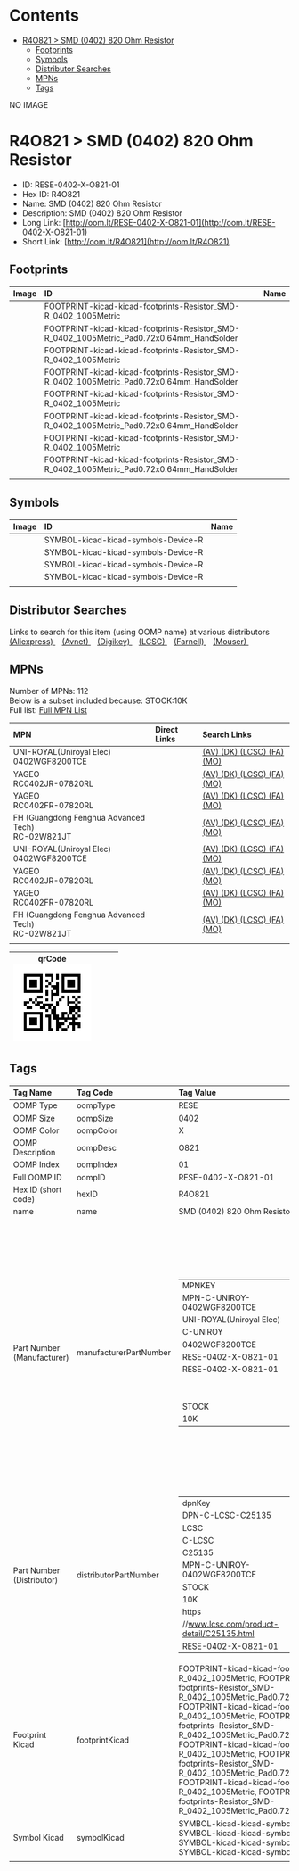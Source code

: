 



Contents
========

* [R4O821 > SMD (0402) 820 Ohm Resistor](#r4o821--smd-0402-820-ohm-resistor)
	* [Footprints](#footprints)
	* [Symbols](#symbols)
	* [Distributor Searches](#distributor-searches)
	* [MPNs](#mpns)
	* [Tags](#tags)
  
NO IMAGE  
# R4O821 > SMD (0402) 820 Ohm Resistor

- ID: RESE-0402-X-O821-01
- Hex ID: R4O821
- Name: SMD (0402) 820 Ohm Resistor
- Description: SMD (0402) 820 Ohm Resistor
- Long Link: [http://oom.lt/RESE-0402-X-O821-01](http://oom.lt/RESE-0402-X-O821-01)
- Short Link: [http://oom.lt/R4O821](http://oom.lt/R4O821)

## Footprints
  

|Image|ID|Name|
| :--- | :--- | :--- |
||FOOTPRINT-kicad-kicad-footprints-Resistor_SMD-R_0402_1005Metric||
||FOOTPRINT-kicad-kicad-footprints-Resistor_SMD-R_0402_1005Metric_Pad0.72x0.64mm_HandSolder||
||FOOTPRINT-kicad-kicad-footprints-Resistor_SMD-R_0402_1005Metric||
||FOOTPRINT-kicad-kicad-footprints-Resistor_SMD-R_0402_1005Metric_Pad0.72x0.64mm_HandSolder||
||FOOTPRINT-kicad-kicad-footprints-Resistor_SMD-R_0402_1005Metric||
||FOOTPRINT-kicad-kicad-footprints-Resistor_SMD-R_0402_1005Metric_Pad0.72x0.64mm_HandSolder||
||FOOTPRINT-kicad-kicad-footprints-Resistor_SMD-R_0402_1005Metric||
||FOOTPRINT-kicad-kicad-footprints-Resistor_SMD-R_0402_1005Metric_Pad0.72x0.64mm_HandSolder||
||||

## Symbols
  

|Image|ID|Name|
| :--- | :--- | :--- |
|![]()|SYMBOL-kicad-kicad-symbols-Device-R||
|![]()|SYMBOL-kicad-kicad-symbols-Device-R||
|![]()|SYMBOL-kicad-kicad-symbols-Device-R||
|![]()|SYMBOL-kicad-kicad-symbols-Device-R||
||||

## Distributor Searches
  
Links to search for this item (using OOMP name) at various distributors  
[(Aliexpress) ](https://www.aliexpress.com/wholesale?SearchText=1117SMD+0402+820+Ohm+Resistor)&nbsp;&nbsp;&nbsp;[(Avnet) ](https://www.avnet.com/shop/us/search/SMD+0402+820+Ohm+Resistor)&nbsp;&nbsp;&nbsp;[(Digikey) ](https://www.digikey.co.uk/en/products/result?s=SMD+0402+820+Ohm+Resistor)&nbsp;&nbsp;&nbsp;[(LCSC) ](https://www.lcsc.com/search?q=SMD+0402+820+Ohm+Resistor)&nbsp;&nbsp;&nbsp;[(Farnell) ](https://uk.farnell.com/search?st=SMD+0402+820+Ohm+Resistor)&nbsp;&nbsp;&nbsp;[(Mouser) ](https://www.mouser.com/c/?q=SMD+0402+820+Ohm+Resistor)&nbsp;&nbsp;&nbsp;
## MPNs
  
Number of MPNs: 112<br>Below is a subset included because: STOCK:10K <br>Full list: [Full MPN List](MPNLIST.md)  

|MPN|Direct Links|Search Links|
| :--- | :--- | :--- |
|UNI-ROYAL(Uniroyal Elec)<br>0402WGF8200TCE||[(AV) ](https://www.avnet.com/shop/us/search/0402WGF8200TCE)[(DK) ](https://www.digikey.co.uk/products/en?keywords=0402WGF8200TCE)[(LCSC) ](https://www.lcsc.com/search?q=0402WGF8200TCE)[(FA) ](https://uk.farnell.com/search?st=0402WGF8200TCE)[(MO) ](https://www.mouser.com/c/?q=0402WGF8200TCE)|
|YAGEO<br>RC0402JR-07820RL||[(AV) ](https://www.avnet.com/shop/us/search/RC0402JR-07820RL)[(DK) ](https://www.digikey.co.uk/products/en?keywords=RC0402JR-07820RL)[(LCSC) ](https://www.lcsc.com/search?q=RC0402JR-07820RL)[(FA) ](https://uk.farnell.com/search?st=RC0402JR-07820RL)[(MO) ](https://www.mouser.com/c/?q=RC0402JR-07820RL)|
|YAGEO<br>RC0402FR-07820RL||[(AV) ](https://www.avnet.com/shop/us/search/RC0402FR-07820RL)[(DK) ](https://www.digikey.co.uk/products/en?keywords=RC0402FR-07820RL)[(LCSC) ](https://www.lcsc.com/search?q=RC0402FR-07820RL)[(FA) ](https://uk.farnell.com/search?st=RC0402FR-07820RL)[(MO) ](https://www.mouser.com/c/?q=RC0402FR-07820RL)|
|FH (Guangdong Fenghua Advanced Tech)<br>RC-02W821JT||[(AV) ](https://www.avnet.com/shop/us/search/RC-02W821JT)[(DK) ](https://www.digikey.co.uk/products/en?keywords=RC-02W821JT)[(LCSC) ](https://www.lcsc.com/search?q=RC-02W821JT)[(FA) ](https://uk.farnell.com/search?st=RC-02W821JT)[(MO) ](https://www.mouser.com/c/?q=RC-02W821JT)|
|UNI-ROYAL(Uniroyal Elec)<br>0402WGF8200TCE||[(AV) ](https://www.avnet.com/shop/us/search/0402WGF8200TCE)[(DK) ](https://www.digikey.co.uk/products/en?keywords=0402WGF8200TCE)[(LCSC) ](https://www.lcsc.com/search?q=0402WGF8200TCE)[(FA) ](https://uk.farnell.com/search?st=0402WGF8200TCE)[(MO) ](https://www.mouser.com/c/?q=0402WGF8200TCE)|
|YAGEO<br>RC0402JR-07820RL||[(AV) ](https://www.avnet.com/shop/us/search/RC0402JR-07820RL)[(DK) ](https://www.digikey.co.uk/products/en?keywords=RC0402JR-07820RL)[(LCSC) ](https://www.lcsc.com/search?q=RC0402JR-07820RL)[(FA) ](https://uk.farnell.com/search?st=RC0402JR-07820RL)[(MO) ](https://www.mouser.com/c/?q=RC0402JR-07820RL)|
|YAGEO<br>RC0402FR-07820RL||[(AV) ](https://www.avnet.com/shop/us/search/RC0402FR-07820RL)[(DK) ](https://www.digikey.co.uk/products/en?keywords=RC0402FR-07820RL)[(LCSC) ](https://www.lcsc.com/search?q=RC0402FR-07820RL)[(FA) ](https://uk.farnell.com/search?st=RC0402FR-07820RL)[(MO) ](https://www.mouser.com/c/?q=RC0402FR-07820RL)|
|FH (Guangdong Fenghua Advanced Tech)<br>RC-02W821JT||[(AV) ](https://www.avnet.com/shop/us/search/RC-02W821JT)[(DK) ](https://www.digikey.co.uk/products/en?keywords=RC-02W821JT)[(LCSC) ](https://www.lcsc.com/search?q=RC-02W821JT)[(FA) ](https://uk.farnell.com/search?st=RC-02W821JT)[(MO) ](https://www.mouser.com/c/?q=RC-02W821JT)|
||||
  

|qrCode<br>[![](https://raw.githubusercontent.com/oomlout/oomlout_OOMP_parts_V2/main/RESE/0402/X/O821/01/qrCode_140.png)](https://github.com/oomlout/oomlout_OOMP_parts_V2/tree/main/RESE/0402/X/O821/01/qrCode.png)||||
| :---: | :---: | :---: | :---: |

## Tags
  

|Tag Name|Tag Code|Tag Value|
| :--- | :--- | :--- |
|OOMP Type|oompType|RESE|
|OOMP Size|oompSize|0402|
|OOMP Color|oompColor|X|
|OOMP Description|oompDesc|O821|
|OOMP Index|oompIndex|01|
|Full OOMP ID|oompID|RESE-0402-X-O821-01|
|Hex ID (short code)|hexID|R4O821|
|name|name|SMD (0402) 820 Ohm Resistor|
|Part Number (Manufacturer)|manufacturerPartNumber|<table><tr><td>MPNKEY</td></tr><tr><td> MPN-C-UNIROY-0402WGF8200TCE</td><td> MANUFACTURER</td></tr><tr><td> UNI-ROYAL(Uniroyal Elec)</td><td> MANUCODE</td></tr><tr><td> C-UNIROY</td><td> MPN</td></tr><tr><td> 0402WGF8200TCE</td><td> OOMPIDPARTIAL</td></tr><tr><td> RESE-0402-X-O821-01</td><td> OOMPID</td></tr><tr><td> RESE-0402-X-O821-01</td><td> LINK</td></tr><tr><td> </td><td> DESCRIPTION</td></tr><tr><td> </td><td> TAGS</td></tr><tr><td> STOCK</td></tr><tr><td>10K</td></tr></table></td><td> <table><tr><td>MPNKEY</td></tr><tr><td> MPN-C-LIZELE-CR0402FF8200G</td><td> MANUFACTURER</td></tr><tr><td> LIZ Elec</td><td> MANUCODE</td></tr><tr><td> C-LIZELE</td><td> MPN</td></tr><tr><td> CR0402FF8200G</td><td> OOMPIDPARTIAL</td></tr><tr><td> RESE-0402-X-O821-01</td><td> OOMPID</td></tr><tr><td> RESE-0402-X-O821-01</td><td> LINK</td></tr><tr><td> </td><td> DESCRIPTION</td></tr><tr><td> </td><td> TAGS</td></tr><tr><td> STOCK</td></tr><tr><td>1K</td></tr></table></td><td> <table><tr><td>MPNKEY</td></tr><tr><td> MPN-C-RALEC-RTT028200FTH</td><td> MANUFACTURER</td></tr><tr><td> RALEC</td><td> MANUCODE</td></tr><tr><td> C-RALEC</td><td> MPN</td></tr><tr><td> RTT028200FTH</td><td> OOMPIDPARTIAL</td></tr><tr><td> RESE-0402-X-O821-01</td><td> OOMPID</td></tr><tr><td> RESE-0402-X-O821-01</td><td> LINK</td></tr><tr><td> </td><td> DESCRIPTION</td></tr><tr><td> </td><td> TAGS</td></tr><tr><td> STOCK</td></tr><tr><td>1K</td></tr></table></td><td> <table><tr><td>MPNKEY</td></tr><tr><td> MPN-C-KOASPE-RK73B1ETTP821J</td><td> MANUFACTURER</td></tr><tr><td> KOA Speer Elec</td><td> MANUCODE</td></tr><tr><td> C-KOASPE</td><td> MPN</td></tr><tr><td> RK73B1ETTP821J</td><td> OOMPIDPARTIAL</td></tr><tr><td> RESE-0402-X-O821-01</td><td> OOMPID</td></tr><tr><td> RESE-0402-X-O821-01</td><td> LINK</td></tr><tr><td> </td><td> DESCRIPTION</td></tr><tr><td> </td><td> TAGS</td></tr><tr><td> </td></tr></table></td><td> <table><tr><td>MPNKEY</td></tr><tr><td> MPN-C-YAGEO-RC0402JR-07820RL</td><td> MANUFACTURER</td></tr><tr><td> YAGEO</td><td> MANUCODE</td></tr><tr><td> C-YAGEO</td><td> MPN</td></tr><tr><td> RC0402JR-07820RL</td><td> OOMPIDPARTIAL</td></tr><tr><td> RESE-0402-X-O821-01</td><td> OOMPID</td></tr><tr><td> RESE-0402-X-O821-01</td><td> LINK</td></tr><tr><td> </td><td> DESCRIPTION</td></tr><tr><td> </td><td> TAGS</td></tr><tr><td> STOCK</td></tr><tr><td>10K</td></tr></table></td><td> <table><tr><td>MPNKEY</td></tr><tr><td> MPN-C-YAGEO-RC0402FR-07820RL</td><td> MANUFACTURER</td></tr><tr><td> YAGEO</td><td> MANUCODE</td></tr><tr><td> C-YAGEO</td><td> MPN</td></tr><tr><td> RC0402FR-07820RL</td><td> OOMPIDPARTIAL</td></tr><tr><td> RESE-0402-X-O821-01</td><td> OOMPID</td></tr><tr><td> RESE-0402-X-O821-01</td><td> LINK</td></tr><tr><td> </td><td> DESCRIPTION</td></tr><tr><td> </td><td> TAGS</td></tr><tr><td> STOCK</td></tr><tr><td>10K</td></tr></table></td><td> <table><tr><td>MPNKEY</td></tr><tr><td> MPN-C-FHGUAN-RC-02K8200FT</td><td> MANUFACTURER</td></tr><tr><td> FH (Guangdong Fenghua Advanced Tech)</td><td> MANUCODE</td></tr><tr><td> C-FHGUAN</td><td> MPN</td></tr><tr><td> RC-02K8200FT</td><td> OOMPIDPARTIAL</td></tr><tr><td> RESE-0402-X-O821-01</td><td> OOMPID</td></tr><tr><td> RESE-0402-X-O821-01</td><td> LINK</td></tr><tr><td> </td><td> DESCRIPTION</td></tr><tr><td> </td><td> TAGS</td></tr><tr><td> STOCK</td></tr><tr><td>1K</td></tr></table></td><td> <table><tr><td>MPNKEY</td></tr><tr><td> MPN-C-TAITEC-RM04FTN8200</td><td> MANUFACTURER</td></tr><tr><td> TA-I Tech</td><td> MANUCODE</td></tr><tr><td> C-TAITEC</td><td> MPN</td></tr><tr><td> RM04FTN8200</td><td> OOMPIDPARTIAL</td></tr><tr><td> RESE-0402-X-O821-01</td><td> OOMPID</td></tr><tr><td> RESE-0402-X-O821-01</td><td> LINK</td></tr><tr><td> </td><td> DESCRIPTION</td></tr><tr><td> </td><td> TAGS</td></tr><tr><td> </td></tr></table></td><td> <table><tr><td>MPNKEY</td></tr><tr><td> MPN-C-KOASPE-RK73H1ETTP8200F</td><td> MANUFACTURER</td></tr><tr><td> KOA Speer Elec</td><td> MANUCODE</td></tr><tr><td> C-KOASPE</td><td> MPN</td></tr><tr><td> RK73H1ETTP8200F</td><td> OOMPIDPARTIAL</td></tr><tr><td> RESE-0402-X-O821-01</td><td> OOMPID</td></tr><tr><td> RESE-0402-X-O821-01</td><td> LINK</td></tr><tr><td> </td><td> DESCRIPTION</td></tr><tr><td> </td><td> TAGS</td></tr><tr><td> </td></tr></table></td><td> <table><tr><td>MPNKEY</td></tr><tr><td> MPN-C-RALEC-RTT02821JTH</td><td> MANUFACTURER</td></tr><tr><td> RALEC</td><td> MANUCODE</td></tr><tr><td> C-RALEC</td><td> MPN</td></tr><tr><td> RTT02821JTH</td><td> OOMPIDPARTIAL</td></tr><tr><td> RESE-0402-X-O821-01</td><td> OOMPID</td></tr><tr><td> RESE-0402-X-O821-01</td><td> LINK</td></tr><tr><td> </td><td> DESCRIPTION</td></tr><tr><td> </td><td> TAGS</td></tr><tr><td> STOCK</td></tr><tr><td>1K</td></tr></table></td><td> <table><tr><td>MPNKEY</td></tr><tr><td> MPN-C-WALSIN-WR04X8200FTL</td><td> MANUFACTURER</td></tr><tr><td> Walsin Tech Corp</td><td> MANUCODE</td></tr><tr><td> C-WALSIN</td><td> MPN</td></tr><tr><td> WR04X8200FTL</td><td> OOMPIDPARTIAL</td></tr><tr><td> RESE-0402-X-O821-01</td><td> OOMPID</td></tr><tr><td> RESE-0402-X-O821-01</td><td> LINK</td></tr><tr><td> </td><td> DESCRIPTION</td></tr><tr><td> </td><td> TAGS</td></tr><tr><td> STOCK</td></tr><tr><td>1K</td></tr></table></td><td> <table><tr><td>MPNKEY</td></tr><tr><td> MPN-C-HKRHON-RCT02820RFLF</td><td> MANUFACTURER</td></tr><tr><td> HKR(Hong Kong Resistors)</td><td> MANUCODE</td></tr><tr><td> C-HKRHON</td><td> MPN</td></tr><tr><td> RCT02820RFLF</td><td> OOMPIDPARTIAL</td></tr><tr><td> RESE-0402-X-O821-01</td><td> OOMPID</td></tr><tr><td> RESE-0402-X-O821-01</td><td> LINK</td></tr><tr><td> </td><td> DESCRIPTION</td></tr><tr><td> </td><td> TAGS</td></tr><tr><td> STOCK</td></tr><tr><td>1K</td></tr></table></td><td> <table><tr><td>MPNKEY</td></tr><tr><td> MPN-C-KOASPE-RN73H1ETTP8200B25</td><td> MANUFACTURER</td></tr><tr><td> KOA Speer Elec</td><td> MANUCODE</td></tr><tr><td> C-KOASPE</td><td> MPN</td></tr><tr><td> RN73H1ETTP8200B25</td><td> OOMPIDPARTIAL</td></tr><tr><td> RESE-0402-X-O821-01</td><td> OOMPID</td></tr><tr><td> RESE-0402-X-O821-01</td><td> LINK</td></tr><tr><td> </td><td> DESCRIPTION</td></tr><tr><td> </td><td> TAGS</td></tr><tr><td> </td></tr></table></td><td> <table><tr><td>MPNKEY</td></tr><tr><td> MPN-C-KOASPE-RN731ETTP8200B25</td><td> MANUFACTURER</td></tr><tr><td> KOA Speer Elec</td><td> MANUCODE</td></tr><tr><td> C-KOASPE</td><td> MPN</td></tr><tr><td> RN731ETTP8200B25</td><td> OOMPIDPARTIAL</td></tr><tr><td> RESE-0402-X-O821-01</td><td> OOMPID</td></tr><tr><td> RESE-0402-X-O821-01</td><td> LINK</td></tr><tr><td> </td><td> DESCRIPTION</td></tr><tr><td> </td><td> TAGS</td></tr><tr><td> STOCK</td></tr><tr><td>1K</td></tr></table></td><td> <table><tr><td>MPNKEY</td></tr><tr><td> MPN-C-YAGEO-AC0402FR-07820RL</td><td> MANUFACTURER</td></tr><tr><td> YAGEO</td><td> MANUCODE</td></tr><tr><td> C-YAGEO</td><td> MPN</td></tr><tr><td> AC0402FR-07820RL</td><td> OOMPIDPARTIAL</td></tr><tr><td> RESE-0402-X-O821-01</td><td> OOMPID</td></tr><tr><td> RESE-0402-X-O821-01</td><td> LINK</td></tr><tr><td> </td><td> DESCRIPTION</td></tr><tr><td> </td><td> TAGS</td></tr><tr><td> STOCK</td></tr><tr><td>1K</td></tr></table></td><td> <table><tr><td>MPNKEY</td></tr><tr><td> MPN-C-YAGEO-AC0402JR-07820RL</td><td> MANUFACTURER</td></tr><tr><td> YAGEO</td><td> MANUCODE</td></tr><tr><td> C-YAGEO</td><td> MPN</td></tr><tr><td> AC0402JR-07820RL</td><td> OOMPIDPARTIAL</td></tr><tr><td> RESE-0402-X-O821-01</td><td> OOMPID</td></tr><tr><td> RESE-0402-X-O821-01</td><td> LINK</td></tr><tr><td> </td><td> DESCRIPTION</td></tr><tr><td> </td><td> TAGS</td></tr><tr><td> STOCK</td></tr><tr><td>1K</td></tr></table></td><td> <table><tr><td>MPNKEY</td></tr><tr><td> MPN-C-MULTIC-MCWR04X8200FTL</td><td> MANUFACTURER</td></tr><tr><td> Multicomp</td><td> MANUCODE</td></tr><tr><td> C-MULTIC</td><td> MPN</td></tr><tr><td> MCWR04X8200FTL</td><td> OOMPIDPARTIAL</td></tr><tr><td> RESE-0402-X-O821-01</td><td> OOMPID</td></tr><tr><td> RESE-0402-X-O821-01</td><td> LINK</td></tr><tr><td> </td><td> DESCRIPTION</td></tr><tr><td> </td><td> TAGS</td></tr><tr><td> STOCK</td></tr><tr><td>1K</td></tr></table></td><td> <table><tr><td>MPNKEY</td></tr><tr><td> MPN-C-UNIROY-0402WGJ0821TCE</td><td> MANUFACTURER</td></tr><tr><td> UNI-ROYAL(Uniroyal Elec)</td><td> MANUCODE</td></tr><tr><td> C-UNIROY</td><td> MPN</td></tr><tr><td> 0402WGJ0821TCE</td><td> OOMPIDPARTIAL</td></tr><tr><td> RESE-0402-X-O821-01</td><td> OOMPID</td></tr><tr><td> RESE-0402-X-O821-01</td><td> LINK</td></tr><tr><td> </td><td> DESCRIPTION</td></tr><tr><td> </td><td> TAGS</td></tr><tr><td> STOCK</td></tr><tr><td>1K</td></tr></table></td><td> <table><tr><td>MPNKEY</td></tr><tr><td> MPN-C-VIKING-ARG02FTC8200</td><td> MANUFACTURER</td></tr><tr><td> Viking Tech</td><td> MANUCODE</td></tr><tr><td> C-VIKING</td><td> MPN</td></tr><tr><td> ARG02FTC8200</td><td> OOMPIDPARTIAL</td></tr><tr><td> RESE-0402-X-O821-01</td><td> OOMPID</td></tr><tr><td> RESE-0402-X-O821-01</td><td> LINK</td></tr><tr><td> </td><td> DESCRIPTION</td></tr><tr><td> </td><td> TAGS</td></tr><tr><td> STOCK</td></tr><tr><td>1K</td></tr></table></td><td> <table><tr><td>MPNKEY</td></tr><tr><td> MPN-C-FHGUAN-RC-02W8200FT</td><td> MANUFACTURER</td></tr><tr><td> FH (Guangdong Fenghua Advanced Tech)</td><td> MANUCODE</td></tr><tr><td> C-FHGUAN</td><td> MPN</td></tr><tr><td> RC-02W8200FT</td><td> OOMPIDPARTIAL</td></tr><tr><td> RESE-0402-X-O821-01</td><td> OOMPID</td></tr><tr><td> RESE-0402-X-O821-01</td><td> LINK</td></tr><tr><td> </td><td> DESCRIPTION</td></tr><tr><td> </td><td> TAGS</td></tr><tr><td> STOCK</td></tr><tr><td>1K</td></tr></table></td><td> <table><tr><td>MPNKEY</td></tr><tr><td> MPN-C-FHGUAN-RC-02W821JT</td><td> MANUFACTURER</td></tr><tr><td> FH (Guangdong Fenghua Advanced Tech)</td><td> MANUCODE</td></tr><tr><td> C-FHGUAN</td><td> MPN</td></tr><tr><td> RC-02W821JT</td><td> OOMPIDPARTIAL</td></tr><tr><td> RESE-0402-X-O821-01</td><td> OOMPID</td></tr><tr><td> RESE-0402-X-O821-01</td><td> LINK</td></tr><tr><td> </td><td> DESCRIPTION</td></tr><tr><td> </td><td> TAGS</td></tr><tr><td> STOCK</td></tr><tr><td>10K</td></tr></table></td><td> <table><tr><td>MPNKEY</td></tr><tr><td> MPN-C-KAMAYA-RMC10K821FTH</td><td> MANUFACTURER</td></tr><tr><td> KAMAYA</td><td> MANUCODE</td></tr><tr><td> C-KAMAYA</td><td> MPN</td></tr><tr><td> RMC10K821FTH</td><td> OOMPIDPARTIAL</td></tr><tr><td> RESE-0402-X-O821-01</td><td> OOMPID</td></tr><tr><td> RESE-0402-X-O821-01</td><td> LINK</td></tr><tr><td> </td><td> DESCRIPTION</td></tr><tr><td> </td><td> TAGS</td></tr><tr><td> </td></tr></table></td><td> <table><tr><td>MPNKEY</td></tr><tr><td> MPN-C-KAMAYA-RMC10-821JTH</td><td> MANUFACTURER</td></tr><tr><td> KAMAYA</td><td> MANUCODE</td></tr><tr><td> C-KAMAYA</td><td> MPN</td></tr><tr><td> RMC10-821JTH</td><td> OOMPIDPARTIAL</td></tr><tr><td> RESE-0402-X-O821-01</td><td> OOMPID</td></tr><tr><td> RESE-0402-X-O821-01</td><td> LINK</td></tr><tr><td> </td><td> DESCRIPTION</td></tr><tr><td> </td><td> TAGS</td></tr><tr><td> STOCK</td></tr><tr><td>1K</td></tr></table></td><td> <table><tr><td>MPNKEY</td></tr><tr><td> MPN-C-TYOHM-RMC04028201%N</td><td> MANUFACTURER</td></tr><tr><td> TyoHM</td><td> MANUCODE</td></tr><tr><td> C-TYOHM</td><td> MPN</td></tr><tr><td> RMC04028201%N</td><td> OOMPIDPARTIAL</td></tr><tr><td> RESE-0402-X-O821-01</td><td> OOMPID</td></tr><tr><td> RESE-0402-X-O821-01</td><td> LINK</td></tr><tr><td> </td><td> DESCRIPTION</td></tr><tr><td> </td><td> TAGS</td></tr><tr><td> STOCK</td></tr><tr><td>1K</td></tr></table></td><td> <table><tr><td>MPNKEY</td></tr><tr><td> MPN-C-RESIST-AECR0402F820RK9</td><td> MANUFACTURER</td></tr><tr><td> Resistor.Today</td><td> MANUCODE</td></tr><tr><td> C-RESIST</td><td> MPN</td></tr><tr><td> AECR0402F820RK9</td><td> OOMPIDPARTIAL</td></tr><tr><td> RESE-0402-X-O821-01</td><td> OOMPID</td></tr><tr><td> RESE-0402-X-O821-01</td><td> LINK</td></tr><tr><td> </td><td> DESCRIPTION</td></tr><tr><td> </td><td> TAGS</td></tr><tr><td> </td></tr></table></td><td> <table><tr><td>MPNKEY</td></tr><tr><td> MPN-C-WALSIN-WR04X821JTL</td><td> MANUFACTURER</td></tr><tr><td> Walsin Tech Corp</td><td> MANUCODE</td></tr><tr><td> C-WALSIN</td><td> MPN</td></tr><tr><td> WR04X821JTL</td><td> OOMPIDPARTIAL</td></tr><tr><td> RESE-0402-X-O821-01</td><td> OOMPID</td></tr><tr><td> RESE-0402-X-O821-01</td><td> LINK</td></tr><tr><td> </td><td> DESCRIPTION</td></tr><tr><td> </td><td> TAGS</td></tr><tr><td> </td></tr></table></td><td> <table><tr><td>MPNKEY</td></tr><tr><td> MPN-C-PANASO-ERJ2GEJ821X</td><td> MANUFACTURER</td></tr><tr><td> PANASONIC</td><td> MANUCODE</td></tr><tr><td> C-PANASO</td><td> MPN</td></tr><tr><td> ERJ2GEJ821X</td><td> OOMPIDPARTIAL</td></tr><tr><td> RESE-0402-X-O821-01</td><td> OOMPID</td></tr><tr><td> RESE-0402-X-O821-01</td><td> LINK</td></tr><tr><td> </td><td> DESCRIPTION</td></tr><tr><td> </td><td> TAGS</td></tr><tr><td> </td></tr></table></td><td> <table><tr><td>MPNKEY</td></tr><tr><td> MPN-C-PANASO-ERJ2RKF8200X</td><td> MANUFACTURER</td></tr><tr><td> PANASONIC</td><td> MANUCODE</td></tr><tr><td> C-PANASO</td><td> MPN</td></tr><tr><td> ERJ2RKF8200X</td><td> OOMPIDPARTIAL</td></tr><tr><td> RESE-0402-X-O821-01</td><td> OOMPID</td></tr><tr><td> RESE-0402-X-O821-01</td><td> LINK</td></tr><tr><td> </td><td> DESCRIPTION</td></tr><tr><td> </td><td> TAGS</td></tr><tr><td> </td></tr></table></td><td> <table><tr><td>MPNKEY</td></tr><tr><td> MPN-C-UNIROY-HP02WAF8200TCE</td><td> MANUFACTURER</td></tr><tr><td> UNI-ROYAL(Uniroyal Elec)</td><td> MANUCODE</td></tr><tr><td> C-UNIROY</td><td> MPN</td></tr><tr><td> HP02WAF8200TCE</td><td> OOMPIDPARTIAL</td></tr><tr><td> RESE-0402-X-O821-01</td><td> OOMPID</td></tr><tr><td> RESE-0402-X-O821-01</td><td> LINK</td></tr><tr><td> </td><td> DESCRIPTION</td></tr><tr><td> </td><td> TAGS</td></tr><tr><td> STOCK</td></tr><tr><td>1K</td></tr></table></td><td> <table><tr><td>MPNKEY</td></tr><tr><td> MPN-C-UNIROY-0402WGD8200TCE</td><td> MANUFACTURER</td></tr><tr><td> UNI-ROYAL(Uniroyal Elec)</td><td> MANUCODE</td></tr><tr><td> C-UNIROY</td><td> MPN</td></tr><tr><td> 0402WGD8200TCE</td><td> OOMPIDPARTIAL</td></tr><tr><td> RESE-0402-X-O821-01</td><td> OOMPID</td></tr><tr><td> RESE-0402-X-O821-01</td><td> LINK</td></tr><tr><td> </td><td> DESCRIPTION</td></tr><tr><td> </td><td> TAGS</td></tr><tr><td> STOCK</td></tr><tr><td>1K</td></tr></table></td><td> <table><tr><td>MPNKEY</td></tr><tr><td> MPN-C-EVEROH-CR0402J820RQ10</td><td> MANUFACTURER</td></tr><tr><td> Ever Ohms Tech</td><td> MANUCODE</td></tr><tr><td> C-EVEROH</td><td> MPN</td></tr><tr><td> CR0402J820RQ10</td><td> OOMPIDPARTIAL</td></tr><tr><td> RESE-0402-X-O821-01</td><td> OOMPID</td></tr><tr><td> RESE-0402-X-O821-01</td><td> LINK</td></tr><tr><td> </td><td> DESCRIPTION</td></tr><tr><td> </td><td> TAGS</td></tr><tr><td> </td></tr></table></td><td> <table><tr><td>MPNKEY</td></tr><tr><td> MPN-C-VISHAY-CRCW0402820RFKED</td><td> MANUFACTURER</td></tr><tr><td> Vishay Intertech</td><td> MANUCODE</td></tr><tr><td> C-VISHAY</td><td> MPN</td></tr><tr><td> CRCW0402820RFKED</td><td> OOMPIDPARTIAL</td></tr><tr><td> RESE-0402-X-O821-01</td><td> OOMPID</td></tr><tr><td> RESE-0402-X-O821-01</td><td> LINK</td></tr><tr><td> </td><td> DESCRIPTION</td></tr><tr><td> </td><td> TAGS</td></tr><tr><td> </td></tr></table></td><td> <table><tr><td>MPNKEY</td></tr><tr><td> MPN-C-VISHAY-CRCW0402820RJNED</td><td> MANUFACTURER</td></tr><tr><td> Vishay Intertech</td><td> MANUCODE</td></tr><tr><td> C-VISHAY</td><td> MPN</td></tr><tr><td> CRCW0402820RJNED</td><td> OOMPIDPARTIAL</td></tr><tr><td> RESE-0402-X-O821-01</td><td> OOMPID</td></tr><tr><td> RESE-0402-X-O821-01</td><td> LINK</td></tr><tr><td> </td><td> DESCRIPTION</td></tr><tr><td> </td><td> TAGS</td></tr><tr><td> </td></tr></table></td><td> <table><tr><td>MPNKEY</td></tr><tr><td> MPN-C-PANASO-ERJPA2J821X</td><td> MANUFACTURER</td></tr><tr><td> PANASONIC</td><td> MANUCODE</td></tr><tr><td> C-PANASO</td><td> MPN</td></tr><tr><td> ERJPA2J821X</td><td> OOMPIDPARTIAL</td></tr><tr><td> RESE-0402-X-O821-01</td><td> OOMPID</td></tr><tr><td> RESE-0402-X-O821-01</td><td> LINK</td></tr><tr><td> </td><td> DESCRIPTION</td></tr><tr><td> </td><td> TAGS</td></tr><tr><td> </td></tr></table></td><td> <table><tr><td>MPNKEY</td></tr><tr><td> MPN-C-PANASO-ERJPA2F8200X</td><td> MANUFACTURER</td></tr><tr><td> PANASONIC</td><td> MANUCODE</td></tr><tr><td> C-PANASO</td><td> MPN</td></tr><tr><td> ERJPA2F8200X</td><td> OOMPIDPARTIAL</td></tr><tr><td> RESE-0402-X-O821-01</td><td> OOMPID</td></tr><tr><td> RESE-0402-X-O821-01</td><td> LINK</td></tr><tr><td> </td><td> DESCRIPTION</td></tr><tr><td> </td><td> TAGS</td></tr><tr><td> </td></tr></table></td><td> <table><tr><td>MPNKEY</td></tr><tr><td> MPN-C-PANASO-ERA2AEB821X</td><td> MANUFACTURER</td></tr><tr><td> PANASONIC</td><td> MANUCODE</td></tr><tr><td> C-PANASO</td><td> MPN</td></tr><tr><td> ERA2AEB821X</td><td> OOMPIDPARTIAL</td></tr><tr><td> RESE-0402-X-O821-01</td><td> OOMPID</td></tr><tr><td> RESE-0402-X-O821-01</td><td> LINK</td></tr><tr><td> </td><td> DESCRIPTION</td></tr><tr><td> </td><td> TAGS</td></tr><tr><td> </td></tr></table></td><td> <table><tr><td>MPNKEY</td></tr><tr><td> MPN-C-PANASO-ERA2VEB8200X</td><td> MANUFACTURER</td></tr><tr><td> PANASONIC</td><td> MANUCODE</td></tr><tr><td> C-PANASO</td><td> MPN</td></tr><tr><td> ERA2VEB8200X</td><td> OOMPIDPARTIAL</td></tr><tr><td> RESE-0402-X-O821-01</td><td> OOMPID</td></tr><tr><td> RESE-0402-X-O821-01</td><td> LINK</td></tr><tr><td> </td><td> DESCRIPTION</td></tr><tr><td> </td><td> TAGS</td></tr><tr><td> </td></tr></table></td><td> <table><tr><td>MPNKEY</td></tr><tr><td> MPN-C-PANASO-ERJU2RD8200X</td><td> MANUFACTURER</td></tr><tr><td> PANASONIC</td><td> MANUCODE</td></tr><tr><td> C-PANASO</td><td> MPN</td></tr><tr><td> ERJU2RD8200X</td><td> OOMPIDPARTIAL</td></tr><tr><td> RESE-0402-X-O821-01</td><td> OOMPID</td></tr><tr><td> RESE-0402-X-O821-01</td><td> LINK</td></tr><tr><td> </td><td> DESCRIPTION</td></tr><tr><td> </td><td> TAGS</td></tr><tr><td> </td></tr></table></td><td> <table><tr><td>MPNKEY</td></tr><tr><td> MPN-C-EVEROH-CR0402F820RQ10Z</td><td> MANUFACTURER</td></tr><tr><td> Ever Ohms Tech</td><td> MANUCODE</td></tr><tr><td> C-EVEROH</td><td> MPN</td></tr><tr><td> CR0402F820RQ10Z</td><td> OOMPIDPARTIAL</td></tr><tr><td> RESE-0402-X-O821-01</td><td> OOMPID</td></tr><tr><td> RESE-0402-X-O821-01</td><td> LINK</td></tr><tr><td> </td><td> DESCRIPTION</td></tr><tr><td> </td><td> TAGS</td></tr><tr><td> </td></tr></table></td><td> <table><tr><td>MPNKEY</td></tr><tr><td> MPN-C-UNIROY-NQ02WGJ0821TCE</td><td> MANUFACTURER</td></tr><tr><td> UNI-ROYAL(Uniroyal Elec)</td><td> MANUCODE</td></tr><tr><td> C-UNIROY</td><td> MPN</td></tr><tr><td> NQ02WGJ0821TCE</td><td> OOMPIDPARTIAL</td></tr><tr><td> RESE-0402-X-O821-01</td><td> OOMPID</td></tr><tr><td> RESE-0402-X-O821-01</td><td> LINK</td></tr><tr><td> </td><td> DESCRIPTION</td></tr><tr><td> </td><td> TAGS</td></tr><tr><td> STOCK</td></tr><tr><td>1K</td></tr></table></td><td> <table><tr><td>MPNKEY</td></tr><tr><td> MPN-C-UNIROY-CQ02WGJ0821TCE</td><td> MANUFACTURER</td></tr><tr><td> UNI-ROYAL(Uniroyal Elec)</td><td> MANUCODE</td></tr><tr><td> C-UNIROY</td><td> MPN</td></tr><tr><td> CQ02WGJ0821TCE</td><td> OOMPIDPARTIAL</td></tr><tr><td> RESE-0402-X-O821-01</td><td> OOMPID</td></tr><tr><td> RESE-0402-X-O821-01</td><td> LINK</td></tr><tr><td> </td><td> DESCRIPTION</td></tr><tr><td> </td><td> TAGS</td></tr><tr><td> </td></tr></table></td><td> <table><tr><td>MPNKEY</td></tr><tr><td> MPN-C-UNIROY-CQ02WGF8200TCE</td><td> MANUFACTURER</td></tr><tr><td> UNI-ROYAL(Uniroyal Elec)</td><td> MANUCODE</td></tr><tr><td> C-UNIROY</td><td> MPN</td></tr><tr><td> CQ02WGF8200TCE</td><td> OOMPIDPARTIAL</td></tr><tr><td> RESE-0402-X-O821-01</td><td> OOMPID</td></tr><tr><td> RESE-0402-X-O821-01</td><td> LINK</td></tr><tr><td> </td><td> DESCRIPTION</td></tr><tr><td> </td><td> TAGS</td></tr><tr><td> STOCK</td></tr><tr><td>1K</td></tr></table></td><td> <table><tr><td>MPNKEY</td></tr><tr><td> MPN-C-VISHAY-TNPW0402820RBETD</td><td> MANUFACTURER</td></tr><tr><td> Vishay Intertech</td><td> MANUCODE</td></tr><tr><td> C-VISHAY</td><td> MPN</td></tr><tr><td> TNPW0402820RBETD</td><td> OOMPIDPARTIAL</td></tr><tr><td> RESE-0402-X-O821-01</td><td> OOMPID</td></tr><tr><td> RESE-0402-X-O821-01</td><td> LINK</td></tr><tr><td> </td><td> DESCRIPTION</td></tr><tr><td> </td><td> TAGS</td></tr><tr><td> </td></tr></table></td><td> <table><tr><td>MPNKEY</td></tr><tr><td> MPN-C-SUSUMU-RG1005P-821-W-T5</td><td> MANUFACTURER</td></tr><tr><td> SUSUMU</td><td> MANUCODE</td></tr><tr><td> C-SUSUMU</td><td> MPN</td></tr><tr><td> RG1005P-821-W-T5</td><td> OOMPIDPARTIAL</td></tr><tr><td> RESE-0402-X-O821-01</td><td> OOMPID</td></tr><tr><td> RESE-0402-X-O821-01</td><td> LINK</td></tr><tr><td> </td><td> DESCRIPTION</td></tr><tr><td> </td><td> TAGS</td></tr><tr><td> </td></tr></table></td><td> <table><tr><td>MPNKEY</td></tr><tr><td> MPN-C-PANASO-ERA-2ARB8200X</td><td> MANUFACTURER</td></tr><tr><td> PANASONIC</td><td> MANUCODE</td></tr><tr><td> C-PANASO</td><td> MPN</td></tr><tr><td> ERA-2ARB8200X</td><td> OOMPIDPARTIAL</td></tr><tr><td> RESE-0402-X-O821-01</td><td> OOMPID</td></tr><tr><td> RESE-0402-X-O821-01</td><td> LINK</td></tr><tr><td> </td><td> DESCRIPTION</td></tr><tr><td> </td><td> TAGS</td></tr><tr><td> </td></tr></table></td><td> <table><tr><td>MPNKEY</td></tr><tr><td> MPN-C-SUSUMU-RG1005P-821-B-T5</td><td> MANUFACTURER</td></tr><tr><td> SUSUMU</td><td> MANUCODE</td></tr><tr><td> C-SUSUMU</td><td> MPN</td></tr><tr><td> RG1005P-821-B-T5</td><td> OOMPIDPARTIAL</td></tr><tr><td> RESE-0402-X-O821-01</td><td> OOMPID</td></tr><tr><td> RESE-0402-X-O821-01</td><td> LINK</td></tr><tr><td> </td><td> DESCRIPTION</td></tr><tr><td> </td><td> TAGS</td></tr><tr><td> </td></tr></table></td><td> <table><tr><td>MPNKEY</td></tr><tr><td> MPN-C-TECONN-CPF0402B820RE1</td><td> MANUFACTURER</td></tr><tr><td> TE Connectivity</td><td> MANUCODE</td></tr><tr><td> C-TECONN</td><td> MPN</td></tr><tr><td> CPF0402B820RE1</td><td> OOMPIDPARTIAL</td></tr><tr><td> RESE-0402-X-O821-01</td><td> OOMPID</td></tr><tr><td> RESE-0402-X-O821-01</td><td> LINK</td></tr><tr><td> </td><td> DESCRIPTION</td></tr><tr><td> </td><td> TAGS</td></tr><tr><td> </td></tr></table></td><td> <table><tr><td>MPNKEY</td></tr><tr><td> MPN-C-ROHMSE-ESR01MZPJ821</td><td> MANUFACTURER</td></tr><tr><td> ROHM Semicon</td><td> MANUCODE</td></tr><tr><td> C-ROHMSE</td><td> MPN</td></tr><tr><td> ESR01MZPJ821</td><td> OOMPIDPARTIAL</td></tr><tr><td> RESE-0402-X-O821-01</td><td> OOMPID</td></tr><tr><td> RESE-0402-X-O821-01</td><td> LINK</td></tr><tr><td> </td><td> DESCRIPTION</td></tr><tr><td> </td><td> TAGS</td></tr><tr><td> </td></tr></table></td><td> <table><tr><td>MPNKEY</td></tr><tr><td> MPN-C-PANASO-ERA-2ARB821X</td><td> MANUFACTURER</td></tr><tr><td> PANASONIC</td><td> MANUCODE</td></tr><tr><td> C-PANASO</td><td> MPN</td></tr><tr><td> ERA-2ARB821X</td><td> OOMPIDPARTIAL</td></tr><tr><td> RESE-0402-X-O821-01</td><td> OOMPID</td></tr><tr><td> RESE-0402-X-O821-01</td><td> LINK</td></tr><tr><td> </td><td> DESCRIPTION</td></tr><tr><td> </td><td> TAGS</td></tr><tr><td> </td></tr></table></td><td> <table><tr><td>MPNKEY</td></tr><tr><td> MPN-C-PANASO-ERA-2AED821X</td><td> MANUFACTURER</td></tr><tr><td> PANASONIC</td><td> MANUCODE</td></tr><tr><td> C-PANASO</td><td> MPN</td></tr><tr><td> ERA-2AED821X</td><td> OOMPIDPARTIAL</td></tr><tr><td> RESE-0402-X-O821-01</td><td> OOMPID</td></tr><tr><td> RESE-0402-X-O821-01</td><td> LINK</td></tr><tr><td> </td><td> DESCRIPTION</td></tr><tr><td> </td><td> TAGS</td></tr><tr><td> </td></tr></table></td><td> <table><tr><td>MPNKEY</td></tr><tr><td> MPN-C-PANASO-ERA-2ARC821X</td><td> MANUFACTURER</td></tr><tr><td> PANASONIC</td><td> MANUCODE</td></tr><tr><td> C-PANASO</td><td> MPN</td></tr><tr><td> ERA-2ARC821X</td><td> OOMPIDPARTIAL</td></tr><tr><td> RESE-0402-X-O821-01</td><td> OOMPID</td></tr><tr><td> RESE-0402-X-O821-01</td><td> LINK</td></tr><tr><td> </td><td> DESCRIPTION</td></tr><tr><td> </td><td> TAGS</td></tr><tr><td> </td></tr></table></td><td> <table><tr><td>MPNKEY</td></tr><tr><td> MPN-C-BOURNS-CR0402-JW-821GLF</td><td> MANUFACTURER</td></tr><tr><td> BOURNS</td><td> MANUCODE</td></tr><tr><td> C-BOURNS</td><td> MPN</td></tr><tr><td> CR0402-JW-821GLF</td><td> OOMPIDPARTIAL</td></tr><tr><td> RESE-0402-X-O821-01</td><td> OOMPID</td></tr><tr><td> RESE-0402-X-O821-01</td><td> LINK</td></tr><tr><td> </td><td> DESCRIPTION</td></tr><tr><td> </td><td> TAGS</td></tr><tr><td> </td></tr></table></td><td> <table><tr><td>MPNKEY</td></tr><tr><td> MPN-C-YAGEO-AA0402JR-07820RL</td><td> MANUFACTURER</td></tr><tr><td> YAGEO</td><td> MANUCODE</td></tr><tr><td> C-YAGEO</td><td> MPN</td></tr><tr><td> AA0402JR-07820RL</td><td> OOMPIDPARTIAL</td></tr><tr><td> RESE-0402-X-O821-01</td><td> OOMPID</td></tr><tr><td> RESE-0402-X-O821-01</td><td> LINK</td></tr><tr><td> </td><td> DESCRIPTION</td></tr><tr><td> </td><td> TAGS</td></tr><tr><td> </td></tr></table></td><td> <table><tr><td>MPNKEY</td></tr><tr><td> MPN-C-YAGEO-AF0402JR-07820RL</td><td> MANUFACTURER</td></tr><tr><td> YAGEO</td><td> MANUCODE</td></tr><tr><td> C-YAGEO</td><td> MPN</td></tr><tr><td> AF0402JR-07820RL</td><td> OOMPIDPARTIAL</td></tr><tr><td> RESE-0402-X-O821-01</td><td> OOMPID</td></tr><tr><td> RESE-0402-X-O821-01</td><td> LINK</td></tr><tr><td> </td><td> DESCRIPTION</td></tr><tr><td> </td><td> TAGS</td></tr><tr><td> </td></tr></table></td><td> <table><tr><td>MPNKEY</td></tr><tr><td> MPN-C-YAGEO-AA0402FR-07820RL</td><td> MANUFACTURER</td></tr><tr><td> YAGEO</td><td> MANUCODE</td></tr><tr><td> C-YAGEO</td><td> MPN</td></tr><tr><td> AA0402FR-07820RL</td><td> OOMPIDPARTIAL</td></tr><tr><td> RESE-0402-X-O821-01</td><td> OOMPID</td></tr><tr><td> RESE-0402-X-O821-01</td><td> LINK</td></tr><tr><td> </td><td> DESCRIPTION</td></tr><tr><td> </td><td> TAGS</td></tr><tr><td> </td></tr></table></td><td> <table><tr><td>MPNKEY</td></tr><tr><td> MPN-C-VISHAY-RCS0402820RFKED</td><td> MANUFACTURER</td></tr><tr><td> Vishay Intertech</td><td> MANUCODE</td></tr><tr><td> C-VISHAY</td><td> MPN</td></tr><tr><td> RCS0402820RFKED</td><td> OOMPIDPARTIAL</td></tr><tr><td> RESE-0402-X-O821-01</td><td> OOMPID</td></tr><tr><td> RESE-0402-X-O821-01</td><td> LINK</td></tr><tr><td> </td><td> DESCRIPTION</td></tr><tr><td> </td><td> TAGS</td></tr><tr><td> </td></tr></table></td><td> <table><tr><td>MPNKEY</td></tr><tr><td> MPN-C-UNIROY-0402WGF8200TCE</td><td> MANUFACTURER</td></tr><tr><td> UNI-ROYAL(Uniroyal Elec)</td><td> MANUCODE</td></tr><tr><td> C-UNIROY</td><td> MPN</td></tr><tr><td> 0402WGF8200TCE</td><td> OOMPIDPARTIAL</td></tr><tr><td> RESE-0402-X-O821-01</td><td> OOMPID</td></tr><tr><td> RESE-0402-X-O821-01</td><td> LINK</td></tr><tr><td> </td><td> DESCRIPTION</td></tr><tr><td> </td><td> TAGS</td></tr><tr><td> STOCK</td></tr><tr><td>10K</td></tr></table></td><td> <table><tr><td>MPNKEY</td></tr><tr><td> MPN-C-LIZELE-CR0402FF8200G</td><td> MANUFACTURER</td></tr><tr><td> LIZ Elec</td><td> MANUCODE</td></tr><tr><td> C-LIZELE</td><td> MPN</td></tr><tr><td> CR0402FF8200G</td><td> OOMPIDPARTIAL</td></tr><tr><td> RESE-0402-X-O821-01</td><td> OOMPID</td></tr><tr><td> RESE-0402-X-O821-01</td><td> LINK</td></tr><tr><td> </td><td> DESCRIPTION</td></tr><tr><td> </td><td> TAGS</td></tr><tr><td> STOCK</td></tr><tr><td>1K</td></tr></table></td><td> <table><tr><td>MPNKEY</td></tr><tr><td> MPN-C-RALEC-RTT028200FTH</td><td> MANUFACTURER</td></tr><tr><td> RALEC</td><td> MANUCODE</td></tr><tr><td> C-RALEC</td><td> MPN</td></tr><tr><td> RTT028200FTH</td><td> OOMPIDPARTIAL</td></tr><tr><td> RESE-0402-X-O821-01</td><td> OOMPID</td></tr><tr><td> RESE-0402-X-O821-01</td><td> LINK</td></tr><tr><td> </td><td> DESCRIPTION</td></tr><tr><td> </td><td> TAGS</td></tr><tr><td> STOCK</td></tr><tr><td>1K</td></tr></table></td><td> <table><tr><td>MPNKEY</td></tr><tr><td> MPN-C-KOASPE-RK73B1ETTP821J</td><td> MANUFACTURER</td></tr><tr><td> KOA Speer Elec</td><td> MANUCODE</td></tr><tr><td> C-KOASPE</td><td> MPN</td></tr><tr><td> RK73B1ETTP821J</td><td> OOMPIDPARTIAL</td></tr><tr><td> RESE-0402-X-O821-01</td><td> OOMPID</td></tr><tr><td> RESE-0402-X-O821-01</td><td> LINK</td></tr><tr><td> </td><td> DESCRIPTION</td></tr><tr><td> </td><td> TAGS</td></tr><tr><td> </td></tr></table></td><td> <table><tr><td>MPNKEY</td></tr><tr><td> MPN-C-YAGEO-RC0402JR-07820RL</td><td> MANUFACTURER</td></tr><tr><td> YAGEO</td><td> MANUCODE</td></tr><tr><td> C-YAGEO</td><td> MPN</td></tr><tr><td> RC0402JR-07820RL</td><td> OOMPIDPARTIAL</td></tr><tr><td> RESE-0402-X-O821-01</td><td> OOMPID</td></tr><tr><td> RESE-0402-X-O821-01</td><td> LINK</td></tr><tr><td> </td><td> DESCRIPTION</td></tr><tr><td> </td><td> TAGS</td></tr><tr><td> STOCK</td></tr><tr><td>10K</td></tr></table></td><td> <table><tr><td>MPNKEY</td></tr><tr><td> MPN-C-YAGEO-RC0402FR-07820RL</td><td> MANUFACTURER</td></tr><tr><td> YAGEO</td><td> MANUCODE</td></tr><tr><td> C-YAGEO</td><td> MPN</td></tr><tr><td> RC0402FR-07820RL</td><td> OOMPIDPARTIAL</td></tr><tr><td> RESE-0402-X-O821-01</td><td> OOMPID</td></tr><tr><td> RESE-0402-X-O821-01</td><td> LINK</td></tr><tr><td> </td><td> DESCRIPTION</td></tr><tr><td> </td><td> TAGS</td></tr><tr><td> STOCK</td></tr><tr><td>10K</td></tr></table></td><td> <table><tr><td>MPNKEY</td></tr><tr><td> MPN-C-FHGUAN-RC-02K8200FT</td><td> MANUFACTURER</td></tr><tr><td> FH (Guangdong Fenghua Advanced Tech)</td><td> MANUCODE</td></tr><tr><td> C-FHGUAN</td><td> MPN</td></tr><tr><td> RC-02K8200FT</td><td> OOMPIDPARTIAL</td></tr><tr><td> RESE-0402-X-O821-01</td><td> OOMPID</td></tr><tr><td> RESE-0402-X-O821-01</td><td> LINK</td></tr><tr><td> </td><td> DESCRIPTION</td></tr><tr><td> </td><td> TAGS</td></tr><tr><td> STOCK</td></tr><tr><td>1K</td></tr></table></td><td> <table><tr><td>MPNKEY</td></tr><tr><td> MPN-C-TAITEC-RM04FTN8200</td><td> MANUFACTURER</td></tr><tr><td> TA-I Tech</td><td> MANUCODE</td></tr><tr><td> C-TAITEC</td><td> MPN</td></tr><tr><td> RM04FTN8200</td><td> OOMPIDPARTIAL</td></tr><tr><td> RESE-0402-X-O821-01</td><td> OOMPID</td></tr><tr><td> RESE-0402-X-O821-01</td><td> LINK</td></tr><tr><td> </td><td> DESCRIPTION</td></tr><tr><td> </td><td> TAGS</td></tr><tr><td> </td></tr></table></td><td> <table><tr><td>MPNKEY</td></tr><tr><td> MPN-C-KOASPE-RK73H1ETTP8200F</td><td> MANUFACTURER</td></tr><tr><td> KOA Speer Elec</td><td> MANUCODE</td></tr><tr><td> C-KOASPE</td><td> MPN</td></tr><tr><td> RK73H1ETTP8200F</td><td> OOMPIDPARTIAL</td></tr><tr><td> RESE-0402-X-O821-01</td><td> OOMPID</td></tr><tr><td> RESE-0402-X-O821-01</td><td> LINK</td></tr><tr><td> </td><td> DESCRIPTION</td></tr><tr><td> </td><td> TAGS</td></tr><tr><td> </td></tr></table></td><td> <table><tr><td>MPNKEY</td></tr><tr><td> MPN-C-RALEC-RTT02821JTH</td><td> MANUFACTURER</td></tr><tr><td> RALEC</td><td> MANUCODE</td></tr><tr><td> C-RALEC</td><td> MPN</td></tr><tr><td> RTT02821JTH</td><td> OOMPIDPARTIAL</td></tr><tr><td> RESE-0402-X-O821-01</td><td> OOMPID</td></tr><tr><td> RESE-0402-X-O821-01</td><td> LINK</td></tr><tr><td> </td><td> DESCRIPTION</td></tr><tr><td> </td><td> TAGS</td></tr><tr><td> STOCK</td></tr><tr><td>1K</td></tr></table></td><td> <table><tr><td>MPNKEY</td></tr><tr><td> MPN-C-WALSIN-WR04X8200FTL</td><td> MANUFACTURER</td></tr><tr><td> Walsin Tech Corp</td><td> MANUCODE</td></tr><tr><td> C-WALSIN</td><td> MPN</td></tr><tr><td> WR04X8200FTL</td><td> OOMPIDPARTIAL</td></tr><tr><td> RESE-0402-X-O821-01</td><td> OOMPID</td></tr><tr><td> RESE-0402-X-O821-01</td><td> LINK</td></tr><tr><td> </td><td> DESCRIPTION</td></tr><tr><td> </td><td> TAGS</td></tr><tr><td> STOCK</td></tr><tr><td>1K</td></tr></table></td><td> <table><tr><td>MPNKEY</td></tr><tr><td> MPN-C-HKRHON-RCT02820RFLF</td><td> MANUFACTURER</td></tr><tr><td> HKR(Hong Kong Resistors)</td><td> MANUCODE</td></tr><tr><td> C-HKRHON</td><td> MPN</td></tr><tr><td> RCT02820RFLF</td><td> OOMPIDPARTIAL</td></tr><tr><td> RESE-0402-X-O821-01</td><td> OOMPID</td></tr><tr><td> RESE-0402-X-O821-01</td><td> LINK</td></tr><tr><td> </td><td> DESCRIPTION</td></tr><tr><td> </td><td> TAGS</td></tr><tr><td> STOCK</td></tr><tr><td>1K</td></tr></table></td><td> <table><tr><td>MPNKEY</td></tr><tr><td> MPN-C-KOASPE-RN73H1ETTP8200B25</td><td> MANUFACTURER</td></tr><tr><td> KOA Speer Elec</td><td> MANUCODE</td></tr><tr><td> C-KOASPE</td><td> MPN</td></tr><tr><td> RN73H1ETTP8200B25</td><td> OOMPIDPARTIAL</td></tr><tr><td> RESE-0402-X-O821-01</td><td> OOMPID</td></tr><tr><td> RESE-0402-X-O821-01</td><td> LINK</td></tr><tr><td> </td><td> DESCRIPTION</td></tr><tr><td> </td><td> TAGS</td></tr><tr><td> </td></tr></table></td><td> <table><tr><td>MPNKEY</td></tr><tr><td> MPN-C-KOASPE-RN731ETTP8200B25</td><td> MANUFACTURER</td></tr><tr><td> KOA Speer Elec</td><td> MANUCODE</td></tr><tr><td> C-KOASPE</td><td> MPN</td></tr><tr><td> RN731ETTP8200B25</td><td> OOMPIDPARTIAL</td></tr><tr><td> RESE-0402-X-O821-01</td><td> OOMPID</td></tr><tr><td> RESE-0402-X-O821-01</td><td> LINK</td></tr><tr><td> </td><td> DESCRIPTION</td></tr><tr><td> </td><td> TAGS</td></tr><tr><td> STOCK</td></tr><tr><td>1K</td></tr></table></td><td> <table><tr><td>MPNKEY</td></tr><tr><td> MPN-C-YAGEO-AC0402FR-07820RL</td><td> MANUFACTURER</td></tr><tr><td> YAGEO</td><td> MANUCODE</td></tr><tr><td> C-YAGEO</td><td> MPN</td></tr><tr><td> AC0402FR-07820RL</td><td> OOMPIDPARTIAL</td></tr><tr><td> RESE-0402-X-O821-01</td><td> OOMPID</td></tr><tr><td> RESE-0402-X-O821-01</td><td> LINK</td></tr><tr><td> </td><td> DESCRIPTION</td></tr><tr><td> </td><td> TAGS</td></tr><tr><td> STOCK</td></tr><tr><td>1K</td></tr></table></td><td> <table><tr><td>MPNKEY</td></tr><tr><td> MPN-C-YAGEO-AC0402JR-07820RL</td><td> MANUFACTURER</td></tr><tr><td> YAGEO</td><td> MANUCODE</td></tr><tr><td> C-YAGEO</td><td> MPN</td></tr><tr><td> AC0402JR-07820RL</td><td> OOMPIDPARTIAL</td></tr><tr><td> RESE-0402-X-O821-01</td><td> OOMPID</td></tr><tr><td> RESE-0402-X-O821-01</td><td> LINK</td></tr><tr><td> </td><td> DESCRIPTION</td></tr><tr><td> </td><td> TAGS</td></tr><tr><td> STOCK</td></tr><tr><td>1K</td></tr></table></td><td> <table><tr><td>MPNKEY</td></tr><tr><td> MPN-C-MULTIC-MCWR04X8200FTL</td><td> MANUFACTURER</td></tr><tr><td> Multicomp</td><td> MANUCODE</td></tr><tr><td> C-MULTIC</td><td> MPN</td></tr><tr><td> MCWR04X8200FTL</td><td> OOMPIDPARTIAL</td></tr><tr><td> RESE-0402-X-O821-01</td><td> OOMPID</td></tr><tr><td> RESE-0402-X-O821-01</td><td> LINK</td></tr><tr><td> </td><td> DESCRIPTION</td></tr><tr><td> </td><td> TAGS</td></tr><tr><td> STOCK</td></tr><tr><td>1K</td></tr></table></td><td> <table><tr><td>MPNKEY</td></tr><tr><td> MPN-C-UNIROY-0402WGJ0821TCE</td><td> MANUFACTURER</td></tr><tr><td> UNI-ROYAL(Uniroyal Elec)</td><td> MANUCODE</td></tr><tr><td> C-UNIROY</td><td> MPN</td></tr><tr><td> 0402WGJ0821TCE</td><td> OOMPIDPARTIAL</td></tr><tr><td> RESE-0402-X-O821-01</td><td> OOMPID</td></tr><tr><td> RESE-0402-X-O821-01</td><td> LINK</td></tr><tr><td> </td><td> DESCRIPTION</td></tr><tr><td> </td><td> TAGS</td></tr><tr><td> STOCK</td></tr><tr><td>1K</td></tr></table></td><td> <table><tr><td>MPNKEY</td></tr><tr><td> MPN-C-VIKING-ARG02FTC8200</td><td> MANUFACTURER</td></tr><tr><td> Viking Tech</td><td> MANUCODE</td></tr><tr><td> C-VIKING</td><td> MPN</td></tr><tr><td> ARG02FTC8200</td><td> OOMPIDPARTIAL</td></tr><tr><td> RESE-0402-X-O821-01</td><td> OOMPID</td></tr><tr><td> RESE-0402-X-O821-01</td><td> LINK</td></tr><tr><td> </td><td> DESCRIPTION</td></tr><tr><td> </td><td> TAGS</td></tr><tr><td> STOCK</td></tr><tr><td>1K</td></tr></table></td><td> <table><tr><td>MPNKEY</td></tr><tr><td> MPN-C-FHGUAN-RC-02W8200FT</td><td> MANUFACTURER</td></tr><tr><td> FH (Guangdong Fenghua Advanced Tech)</td><td> MANUCODE</td></tr><tr><td> C-FHGUAN</td><td> MPN</td></tr><tr><td> RC-02W8200FT</td><td> OOMPIDPARTIAL</td></tr><tr><td> RESE-0402-X-O821-01</td><td> OOMPID</td></tr><tr><td> RESE-0402-X-O821-01</td><td> LINK</td></tr><tr><td> </td><td> DESCRIPTION</td></tr><tr><td> </td><td> TAGS</td></tr><tr><td> STOCK</td></tr><tr><td>1K</td></tr></table></td><td> <table><tr><td>MPNKEY</td></tr><tr><td> MPN-C-FHGUAN-RC-02W821JT</td><td> MANUFACTURER</td></tr><tr><td> FH (Guangdong Fenghua Advanced Tech)</td><td> MANUCODE</td></tr><tr><td> C-FHGUAN</td><td> MPN</td></tr><tr><td> RC-02W821JT</td><td> OOMPIDPARTIAL</td></tr><tr><td> RESE-0402-X-O821-01</td><td> OOMPID</td></tr><tr><td> RESE-0402-X-O821-01</td><td> LINK</td></tr><tr><td> </td><td> DESCRIPTION</td></tr><tr><td> </td><td> TAGS</td></tr><tr><td> STOCK</td></tr><tr><td>10K</td></tr></table></td><td> <table><tr><td>MPNKEY</td></tr><tr><td> MPN-C-KAMAYA-RMC10K821FTH</td><td> MANUFACTURER</td></tr><tr><td> KAMAYA</td><td> MANUCODE</td></tr><tr><td> C-KAMAYA</td><td> MPN</td></tr><tr><td> RMC10K821FTH</td><td> OOMPIDPARTIAL</td></tr><tr><td> RESE-0402-X-O821-01</td><td> OOMPID</td></tr><tr><td> RESE-0402-X-O821-01</td><td> LINK</td></tr><tr><td> </td><td> DESCRIPTION</td></tr><tr><td> </td><td> TAGS</td></tr><tr><td> </td></tr></table></td><td> <table><tr><td>MPNKEY</td></tr><tr><td> MPN-C-KAMAYA-RMC10-821JTH</td><td> MANUFACTURER</td></tr><tr><td> KAMAYA</td><td> MANUCODE</td></tr><tr><td> C-KAMAYA</td><td> MPN</td></tr><tr><td> RMC10-821JTH</td><td> OOMPIDPARTIAL</td></tr><tr><td> RESE-0402-X-O821-01</td><td> OOMPID</td></tr><tr><td> RESE-0402-X-O821-01</td><td> LINK</td></tr><tr><td> </td><td> DESCRIPTION</td></tr><tr><td> </td><td> TAGS</td></tr><tr><td> STOCK</td></tr><tr><td>1K</td></tr></table></td><td> <table><tr><td>MPNKEY</td></tr><tr><td> MPN-C-TYOHM-RMC04028201%N</td><td> MANUFACTURER</td></tr><tr><td> TyoHM</td><td> MANUCODE</td></tr><tr><td> C-TYOHM</td><td> MPN</td></tr><tr><td> RMC04028201%N</td><td> OOMPIDPARTIAL</td></tr><tr><td> RESE-0402-X-O821-01</td><td> OOMPID</td></tr><tr><td> RESE-0402-X-O821-01</td><td> LINK</td></tr><tr><td> </td><td> DESCRIPTION</td></tr><tr><td> </td><td> TAGS</td></tr><tr><td> STOCK</td></tr><tr><td>1K</td></tr></table></td><td> <table><tr><td>MPNKEY</td></tr><tr><td> MPN-C-RESIST-AECR0402F820RK9</td><td> MANUFACTURER</td></tr><tr><td> Resistor.Today</td><td> MANUCODE</td></tr><tr><td> C-RESIST</td><td> MPN</td></tr><tr><td> AECR0402F820RK9</td><td> OOMPIDPARTIAL</td></tr><tr><td> RESE-0402-X-O821-01</td><td> OOMPID</td></tr><tr><td> RESE-0402-X-O821-01</td><td> LINK</td></tr><tr><td> </td><td> DESCRIPTION</td></tr><tr><td> </td><td> TAGS</td></tr><tr><td> </td></tr></table></td><td> <table><tr><td>MPNKEY</td></tr><tr><td> MPN-C-WALSIN-WR04X821JTL</td><td> MANUFACTURER</td></tr><tr><td> Walsin Tech Corp</td><td> MANUCODE</td></tr><tr><td> C-WALSIN</td><td> MPN</td></tr><tr><td> WR04X821JTL</td><td> OOMPIDPARTIAL</td></tr><tr><td> RESE-0402-X-O821-01</td><td> OOMPID</td></tr><tr><td> RESE-0402-X-O821-01</td><td> LINK</td></tr><tr><td> </td><td> DESCRIPTION</td></tr><tr><td> </td><td> TAGS</td></tr><tr><td> </td></tr></table></td><td> <table><tr><td>MPNKEY</td></tr><tr><td> MPN-C-PANASO-ERJ2GEJ821X</td><td> MANUFACTURER</td></tr><tr><td> PANASONIC</td><td> MANUCODE</td></tr><tr><td> C-PANASO</td><td> MPN</td></tr><tr><td> ERJ2GEJ821X</td><td> OOMPIDPARTIAL</td></tr><tr><td> RESE-0402-X-O821-01</td><td> OOMPID</td></tr><tr><td> RESE-0402-X-O821-01</td><td> LINK</td></tr><tr><td> </td><td> DESCRIPTION</td></tr><tr><td> </td><td> TAGS</td></tr><tr><td> </td></tr></table></td><td> <table><tr><td>MPNKEY</td></tr><tr><td> MPN-C-PANASO-ERJ2RKF8200X</td><td> MANUFACTURER</td></tr><tr><td> PANASONIC</td><td> MANUCODE</td></tr><tr><td> C-PANASO</td><td> MPN</td></tr><tr><td> ERJ2RKF8200X</td><td> OOMPIDPARTIAL</td></tr><tr><td> RESE-0402-X-O821-01</td><td> OOMPID</td></tr><tr><td> RESE-0402-X-O821-01</td><td> LINK</td></tr><tr><td> </td><td> DESCRIPTION</td></tr><tr><td> </td><td> TAGS</td></tr><tr><td> </td></tr></table></td><td> <table><tr><td>MPNKEY</td></tr><tr><td> MPN-C-UNIROY-HP02WAF8200TCE</td><td> MANUFACTURER</td></tr><tr><td> UNI-ROYAL(Uniroyal Elec)</td><td> MANUCODE</td></tr><tr><td> C-UNIROY</td><td> MPN</td></tr><tr><td> HP02WAF8200TCE</td><td> OOMPIDPARTIAL</td></tr><tr><td> RESE-0402-X-O821-01</td><td> OOMPID</td></tr><tr><td> RESE-0402-X-O821-01</td><td> LINK</td></tr><tr><td> </td><td> DESCRIPTION</td></tr><tr><td> </td><td> TAGS</td></tr><tr><td> STOCK</td></tr><tr><td>1K</td></tr></table></td><td> <table><tr><td>MPNKEY</td></tr><tr><td> MPN-C-UNIROY-0402WGD8200TCE</td><td> MANUFACTURER</td></tr><tr><td> UNI-ROYAL(Uniroyal Elec)</td><td> MANUCODE</td></tr><tr><td> C-UNIROY</td><td> MPN</td></tr><tr><td> 0402WGD8200TCE</td><td> OOMPIDPARTIAL</td></tr><tr><td> RESE-0402-X-O821-01</td><td> OOMPID</td></tr><tr><td> RESE-0402-X-O821-01</td><td> LINK</td></tr><tr><td> </td><td> DESCRIPTION</td></tr><tr><td> </td><td> TAGS</td></tr><tr><td> STOCK</td></tr><tr><td>1K</td></tr></table></td><td> <table><tr><td>MPNKEY</td></tr><tr><td> MPN-C-EVEROH-CR0402J820RQ10</td><td> MANUFACTURER</td></tr><tr><td> Ever Ohms Tech</td><td> MANUCODE</td></tr><tr><td> C-EVEROH</td><td> MPN</td></tr><tr><td> CR0402J820RQ10</td><td> OOMPIDPARTIAL</td></tr><tr><td> RESE-0402-X-O821-01</td><td> OOMPID</td></tr><tr><td> RESE-0402-X-O821-01</td><td> LINK</td></tr><tr><td> </td><td> DESCRIPTION</td></tr><tr><td> </td><td> TAGS</td></tr><tr><td> </td></tr></table></td><td> <table><tr><td>MPNKEY</td></tr><tr><td> MPN-C-VISHAY-CRCW0402820RFKED</td><td> MANUFACTURER</td></tr><tr><td> Vishay Intertech</td><td> MANUCODE</td></tr><tr><td> C-VISHAY</td><td> MPN</td></tr><tr><td> CRCW0402820RFKED</td><td> OOMPIDPARTIAL</td></tr><tr><td> RESE-0402-X-O821-01</td><td> OOMPID</td></tr><tr><td> RESE-0402-X-O821-01</td><td> LINK</td></tr><tr><td> </td><td> DESCRIPTION</td></tr><tr><td> </td><td> TAGS</td></tr><tr><td> </td></tr></table></td><td> <table><tr><td>MPNKEY</td></tr><tr><td> MPN-C-VISHAY-CRCW0402820RJNED</td><td> MANUFACTURER</td></tr><tr><td> Vishay Intertech</td><td> MANUCODE</td></tr><tr><td> C-VISHAY</td><td> MPN</td></tr><tr><td> CRCW0402820RJNED</td><td> OOMPIDPARTIAL</td></tr><tr><td> RESE-0402-X-O821-01</td><td> OOMPID</td></tr><tr><td> RESE-0402-X-O821-01</td><td> LINK</td></tr><tr><td> </td><td> DESCRIPTION</td></tr><tr><td> </td><td> TAGS</td></tr><tr><td> </td></tr></table></td><td> <table><tr><td>MPNKEY</td></tr><tr><td> MPN-C-PANASO-ERJPA2J821X</td><td> MANUFACTURER</td></tr><tr><td> PANASONIC</td><td> MANUCODE</td></tr><tr><td> C-PANASO</td><td> MPN</td></tr><tr><td> ERJPA2J821X</td><td> OOMPIDPARTIAL</td></tr><tr><td> RESE-0402-X-O821-01</td><td> OOMPID</td></tr><tr><td> RESE-0402-X-O821-01</td><td> LINK</td></tr><tr><td> </td><td> DESCRIPTION</td></tr><tr><td> </td><td> TAGS</td></tr><tr><td> </td></tr></table></td><td> <table><tr><td>MPNKEY</td></tr><tr><td> MPN-C-PANASO-ERJPA2F8200X</td><td> MANUFACTURER</td></tr><tr><td> PANASONIC</td><td> MANUCODE</td></tr><tr><td> C-PANASO</td><td> MPN</td></tr><tr><td> ERJPA2F8200X</td><td> OOMPIDPARTIAL</td></tr><tr><td> RESE-0402-X-O821-01</td><td> OOMPID</td></tr><tr><td> RESE-0402-X-O821-01</td><td> LINK</td></tr><tr><td> </td><td> DESCRIPTION</td></tr><tr><td> </td><td> TAGS</td></tr><tr><td> </td></tr></table></td><td> <table><tr><td>MPNKEY</td></tr><tr><td> MPN-C-PANASO-ERA2AEB821X</td><td> MANUFACTURER</td></tr><tr><td> PANASONIC</td><td> MANUCODE</td></tr><tr><td> C-PANASO</td><td> MPN</td></tr><tr><td> ERA2AEB821X</td><td> OOMPIDPARTIAL</td></tr><tr><td> RESE-0402-X-O821-01</td><td> OOMPID</td></tr><tr><td> RESE-0402-X-O821-01</td><td> LINK</td></tr><tr><td> </td><td> DESCRIPTION</td></tr><tr><td> </td><td> TAGS</td></tr><tr><td> </td></tr></table></td><td> <table><tr><td>MPNKEY</td></tr><tr><td> MPN-C-PANASO-ERA2VEB8200X</td><td> MANUFACTURER</td></tr><tr><td> PANASONIC</td><td> MANUCODE</td></tr><tr><td> C-PANASO</td><td> MPN</td></tr><tr><td> ERA2VEB8200X</td><td> OOMPIDPARTIAL</td></tr><tr><td> RESE-0402-X-O821-01</td><td> OOMPID</td></tr><tr><td> RESE-0402-X-O821-01</td><td> LINK</td></tr><tr><td> </td><td> DESCRIPTION</td></tr><tr><td> </td><td> TAGS</td></tr><tr><td> </td></tr></table></td><td> <table><tr><td>MPNKEY</td></tr><tr><td> MPN-C-PANASO-ERJU2RD8200X</td><td> MANUFACTURER</td></tr><tr><td> PANASONIC</td><td> MANUCODE</td></tr><tr><td> C-PANASO</td><td> MPN</td></tr><tr><td> ERJU2RD8200X</td><td> OOMPIDPARTIAL</td></tr><tr><td> RESE-0402-X-O821-01</td><td> OOMPID</td></tr><tr><td> RESE-0402-X-O821-01</td><td> LINK</td></tr><tr><td> </td><td> DESCRIPTION</td></tr><tr><td> </td><td> TAGS</td></tr><tr><td> </td></tr></table></td><td> <table><tr><td>MPNKEY</td></tr><tr><td> MPN-C-EVEROH-CR0402F820RQ10Z</td><td> MANUFACTURER</td></tr><tr><td> Ever Ohms Tech</td><td> MANUCODE</td></tr><tr><td> C-EVEROH</td><td> MPN</td></tr><tr><td> CR0402F820RQ10Z</td><td> OOMPIDPARTIAL</td></tr><tr><td> RESE-0402-X-O821-01</td><td> OOMPID</td></tr><tr><td> RESE-0402-X-O821-01</td><td> LINK</td></tr><tr><td> </td><td> DESCRIPTION</td></tr><tr><td> </td><td> TAGS</td></tr><tr><td> </td></tr></table></td><td> <table><tr><td>MPNKEY</td></tr><tr><td> MPN-C-UNIROY-NQ02WGJ0821TCE</td><td> MANUFACTURER</td></tr><tr><td> UNI-ROYAL(Uniroyal Elec)</td><td> MANUCODE</td></tr><tr><td> C-UNIROY</td><td> MPN</td></tr><tr><td> NQ02WGJ0821TCE</td><td> OOMPIDPARTIAL</td></tr><tr><td> RESE-0402-X-O821-01</td><td> OOMPID</td></tr><tr><td> RESE-0402-X-O821-01</td><td> LINK</td></tr><tr><td> </td><td> DESCRIPTION</td></tr><tr><td> </td><td> TAGS</td></tr><tr><td> STOCK</td></tr><tr><td>1K</td></tr></table></td><td> <table><tr><td>MPNKEY</td></tr><tr><td> MPN-C-UNIROY-CQ02WGJ0821TCE</td><td> MANUFACTURER</td></tr><tr><td> UNI-ROYAL(Uniroyal Elec)</td><td> MANUCODE</td></tr><tr><td> C-UNIROY</td><td> MPN</td></tr><tr><td> CQ02WGJ0821TCE</td><td> OOMPIDPARTIAL</td></tr><tr><td> RESE-0402-X-O821-01</td><td> OOMPID</td></tr><tr><td> RESE-0402-X-O821-01</td><td> LINK</td></tr><tr><td> </td><td> DESCRIPTION</td></tr><tr><td> </td><td> TAGS</td></tr><tr><td> </td></tr></table></td><td> <table><tr><td>MPNKEY</td></tr><tr><td> MPN-C-UNIROY-CQ02WGF8200TCE</td><td> MANUFACTURER</td></tr><tr><td> UNI-ROYAL(Uniroyal Elec)</td><td> MANUCODE</td></tr><tr><td> C-UNIROY</td><td> MPN</td></tr><tr><td> CQ02WGF8200TCE</td><td> OOMPIDPARTIAL</td></tr><tr><td> RESE-0402-X-O821-01</td><td> OOMPID</td></tr><tr><td> RESE-0402-X-O821-01</td><td> LINK</td></tr><tr><td> </td><td> DESCRIPTION</td></tr><tr><td> </td><td> TAGS</td></tr><tr><td> STOCK</td></tr><tr><td>1K</td></tr></table></td><td> <table><tr><td>MPNKEY</td></tr><tr><td> MPN-C-VISHAY-TNPW0402820RBETD</td><td> MANUFACTURER</td></tr><tr><td> Vishay Intertech</td><td> MANUCODE</td></tr><tr><td> C-VISHAY</td><td> MPN</td></tr><tr><td> TNPW0402820RBETD</td><td> OOMPIDPARTIAL</td></tr><tr><td> RESE-0402-X-O821-01</td><td> OOMPID</td></tr><tr><td> RESE-0402-X-O821-01</td><td> LINK</td></tr><tr><td> </td><td> DESCRIPTION</td></tr><tr><td> </td><td> TAGS</td></tr><tr><td> </td></tr></table></td><td> <table><tr><td>MPNKEY</td></tr><tr><td> MPN-C-SUSUMU-RG1005P-821-W-T5</td><td> MANUFACTURER</td></tr><tr><td> SUSUMU</td><td> MANUCODE</td></tr><tr><td> C-SUSUMU</td><td> MPN</td></tr><tr><td> RG1005P-821-W-T5</td><td> OOMPIDPARTIAL</td></tr><tr><td> RESE-0402-X-O821-01</td><td> OOMPID</td></tr><tr><td> RESE-0402-X-O821-01</td><td> LINK</td></tr><tr><td> </td><td> DESCRIPTION</td></tr><tr><td> </td><td> TAGS</td></tr><tr><td> </td></tr></table></td><td> <table><tr><td>MPNKEY</td></tr><tr><td> MPN-C-PANASO-ERA-2ARB8200X</td><td> MANUFACTURER</td></tr><tr><td> PANASONIC</td><td> MANUCODE</td></tr><tr><td> C-PANASO</td><td> MPN</td></tr><tr><td> ERA-2ARB8200X</td><td> OOMPIDPARTIAL</td></tr><tr><td> RESE-0402-X-O821-01</td><td> OOMPID</td></tr><tr><td> RESE-0402-X-O821-01</td><td> LINK</td></tr><tr><td> </td><td> DESCRIPTION</td></tr><tr><td> </td><td> TAGS</td></tr><tr><td> </td></tr></table></td><td> <table><tr><td>MPNKEY</td></tr><tr><td> MPN-C-SUSUMU-RG1005P-821-B-T5</td><td> MANUFACTURER</td></tr><tr><td> SUSUMU</td><td> MANUCODE</td></tr><tr><td> C-SUSUMU</td><td> MPN</td></tr><tr><td> RG1005P-821-B-T5</td><td> OOMPIDPARTIAL</td></tr><tr><td> RESE-0402-X-O821-01</td><td> OOMPID</td></tr><tr><td> RESE-0402-X-O821-01</td><td> LINK</td></tr><tr><td> </td><td> DESCRIPTION</td></tr><tr><td> </td><td> TAGS</td></tr><tr><td> </td></tr></table></td><td> <table><tr><td>MPNKEY</td></tr><tr><td> MPN-C-TECONN-CPF0402B820RE1</td><td> MANUFACTURER</td></tr><tr><td> TE Connectivity</td><td> MANUCODE</td></tr><tr><td> C-TECONN</td><td> MPN</td></tr><tr><td> CPF0402B820RE1</td><td> OOMPIDPARTIAL</td></tr><tr><td> RESE-0402-X-O821-01</td><td> OOMPID</td></tr><tr><td> RESE-0402-X-O821-01</td><td> LINK</td></tr><tr><td> </td><td> DESCRIPTION</td></tr><tr><td> </td><td> TAGS</td></tr><tr><td> </td></tr></table></td><td> <table><tr><td>MPNKEY</td></tr><tr><td> MPN-C-ROHMSE-ESR01MZPJ821</td><td> MANUFACTURER</td></tr><tr><td> ROHM Semicon</td><td> MANUCODE</td></tr><tr><td> C-ROHMSE</td><td> MPN</td></tr><tr><td> ESR01MZPJ821</td><td> OOMPIDPARTIAL</td></tr><tr><td> RESE-0402-X-O821-01</td><td> OOMPID</td></tr><tr><td> RESE-0402-X-O821-01</td><td> LINK</td></tr><tr><td> </td><td> DESCRIPTION</td></tr><tr><td> </td><td> TAGS</td></tr><tr><td> </td></tr></table></td><td> <table><tr><td>MPNKEY</td></tr><tr><td> MPN-C-PANASO-ERA-2ARB821X</td><td> MANUFACTURER</td></tr><tr><td> PANASONIC</td><td> MANUCODE</td></tr><tr><td> C-PANASO</td><td> MPN</td></tr><tr><td> ERA-2ARB821X</td><td> OOMPIDPARTIAL</td></tr><tr><td> RESE-0402-X-O821-01</td><td> OOMPID</td></tr><tr><td> RESE-0402-X-O821-01</td><td> LINK</td></tr><tr><td> </td><td> DESCRIPTION</td></tr><tr><td> </td><td> TAGS</td></tr><tr><td> </td></tr></table></td><td> <table><tr><td>MPNKEY</td></tr><tr><td> MPN-C-PANASO-ERA-2AED821X</td><td> MANUFACTURER</td></tr><tr><td> PANASONIC</td><td> MANUCODE</td></tr><tr><td> C-PANASO</td><td> MPN</td></tr><tr><td> ERA-2AED821X</td><td> OOMPIDPARTIAL</td></tr><tr><td> RESE-0402-X-O821-01</td><td> OOMPID</td></tr><tr><td> RESE-0402-X-O821-01</td><td> LINK</td></tr><tr><td> </td><td> DESCRIPTION</td></tr><tr><td> </td><td> TAGS</td></tr><tr><td> </td></tr></table></td><td> <table><tr><td>MPNKEY</td></tr><tr><td> MPN-C-PANASO-ERA-2ARC821X</td><td> MANUFACTURER</td></tr><tr><td> PANASONIC</td><td> MANUCODE</td></tr><tr><td> C-PANASO</td><td> MPN</td></tr><tr><td> ERA-2ARC821X</td><td> OOMPIDPARTIAL</td></tr><tr><td> RESE-0402-X-O821-01</td><td> OOMPID</td></tr><tr><td> RESE-0402-X-O821-01</td><td> LINK</td></tr><tr><td> </td><td> DESCRIPTION</td></tr><tr><td> </td><td> TAGS</td></tr><tr><td> </td></tr></table></td><td> <table><tr><td>MPNKEY</td></tr><tr><td> MPN-C-BOURNS-CR0402-JW-821GLF</td><td> MANUFACTURER</td></tr><tr><td> BOURNS</td><td> MANUCODE</td></tr><tr><td> C-BOURNS</td><td> MPN</td></tr><tr><td> CR0402-JW-821GLF</td><td> OOMPIDPARTIAL</td></tr><tr><td> RESE-0402-X-O821-01</td><td> OOMPID</td></tr><tr><td> RESE-0402-X-O821-01</td><td> LINK</td></tr><tr><td> </td><td> DESCRIPTION</td></tr><tr><td> </td><td> TAGS</td></tr><tr><td> </td></tr></table></td><td> <table><tr><td>MPNKEY</td></tr><tr><td> MPN-C-YAGEO-AA0402JR-07820RL</td><td> MANUFACTURER</td></tr><tr><td> YAGEO</td><td> MANUCODE</td></tr><tr><td> C-YAGEO</td><td> MPN</td></tr><tr><td> AA0402JR-07820RL</td><td> OOMPIDPARTIAL</td></tr><tr><td> RESE-0402-X-O821-01</td><td> OOMPID</td></tr><tr><td> RESE-0402-X-O821-01</td><td> LINK</td></tr><tr><td> </td><td> DESCRIPTION</td></tr><tr><td> </td><td> TAGS</td></tr><tr><td> </td></tr></table></td><td> <table><tr><td>MPNKEY</td></tr><tr><td> MPN-C-YAGEO-AF0402JR-07820RL</td><td> MANUFACTURER</td></tr><tr><td> YAGEO</td><td> MANUCODE</td></tr><tr><td> C-YAGEO</td><td> MPN</td></tr><tr><td> AF0402JR-07820RL</td><td> OOMPIDPARTIAL</td></tr><tr><td> RESE-0402-X-O821-01</td><td> OOMPID</td></tr><tr><td> RESE-0402-X-O821-01</td><td> LINK</td></tr><tr><td> </td><td> DESCRIPTION</td></tr><tr><td> </td><td> TAGS</td></tr><tr><td> </td></tr></table></td><td> <table><tr><td>MPNKEY</td></tr><tr><td> MPN-C-YAGEO-AA0402FR-07820RL</td><td> MANUFACTURER</td></tr><tr><td> YAGEO</td><td> MANUCODE</td></tr><tr><td> C-YAGEO</td><td> MPN</td></tr><tr><td> AA0402FR-07820RL</td><td> OOMPIDPARTIAL</td></tr><tr><td> RESE-0402-X-O821-01</td><td> OOMPID</td></tr><tr><td> RESE-0402-X-O821-01</td><td> LINK</td></tr><tr><td> </td><td> DESCRIPTION</td></tr><tr><td> </td><td> TAGS</td></tr><tr><td> </td></tr></table></td><td> <table><tr><td>MPNKEY</td></tr><tr><td> MPN-C-VISHAY-RCS0402820RFKED</td><td> MANUFACTURER</td></tr><tr><td> Vishay Intertech</td><td> MANUCODE</td></tr><tr><td> C-VISHAY</td><td> MPN</td></tr><tr><td> RCS0402820RFKED</td><td> OOMPIDPARTIAL</td></tr><tr><td> RESE-0402-X-O821-01</td><td> OOMPID</td></tr><tr><td> RESE-0402-X-O821-01</td><td> LINK</td></tr><tr><td> </td><td> DESCRIPTION</td></tr><tr><td> </td><td> TAGS</td></tr><tr><td> </td></tr></table>|
|Part Number (Distributor)|distributorPartNumber|<table><tr><td>dpnKey</td></tr><tr><td> DPN-C-LCSC-C25135</td><td> DISTRIBUTOR</td></tr><tr><td> LCSC</td><td> DISTRCODE</td></tr><tr><td> C-LCSC</td><td> DPN</td></tr><tr><td> C25135</td><td> MPN</td></tr><tr><td> MPN-C-UNIROY-0402WGF8200TCE</td><td> TAGS</td></tr><tr><td> STOCK</td></tr><tr><td>10K</td><td> LINK</td></tr><tr><td> https</td></tr><tr><td>//www.lcsc.com/product-detail/C25135.html</td><td> OOMPID</td></tr><tr><td> RESE-0402-X-O821-01</td></tr></table></td><td> <table><tr><td>dpnKey</td></tr><tr><td> DPN-C-LCSC-C100537</td><td> DISTRIBUTOR</td></tr><tr><td> LCSC</td><td> DISTRCODE</td></tr><tr><td> C-LCSC</td><td> DPN</td></tr><tr><td> C100537</td><td> MPN</td></tr><tr><td> MPN-C-LIZELE-CR0402FF8200G</td><td> TAGS</td></tr><tr><td> STOCK</td></tr><tr><td>1K</td><td> LINK</td></tr><tr><td> https</td></tr><tr><td>//www.lcsc.com/product-detail/C100537.html</td><td> OOMPID</td></tr><tr><td> RESE-0402-X-O821-01</td></tr></table></td><td> <table><tr><td>dpnKey</td></tr><tr><td> DPN-C-LCSC-C103166</td><td> DISTRIBUTOR</td></tr><tr><td> LCSC</td><td> DISTRCODE</td></tr><tr><td> C-LCSC</td><td> DPN</td></tr><tr><td> C103166</td><td> MPN</td></tr><tr><td> MPN-C-RALEC-RTT028200FTH</td><td> TAGS</td></tr><tr><td> STOCK</td></tr><tr><td>1K</td><td> LINK</td></tr><tr><td> https</td></tr><tr><td>//www.lcsc.com/product-detail/C103166.html</td><td> OOMPID</td></tr><tr><td> RESE-0402-X-O821-01</td></tr></table></td><td> <table><tr><td>dpnKey</td></tr><tr><td> DPN-C-LCSC-C131628</td><td> DISTRIBUTOR</td></tr><tr><td> LCSC</td><td> DISTRCODE</td></tr><tr><td> C-LCSC</td><td> DPN</td></tr><tr><td> C131628</td><td> MPN</td></tr><tr><td> MPN-C-KOASPE-RK73B1ETTP821J</td><td> TAGS</td></tr><tr><td> </td><td> LINK</td></tr><tr><td> https</td></tr><tr><td>//www.lcsc.com/product-detail/C131628.html</td><td> OOMPID</td></tr><tr><td> RESE-0402-X-O821-01</td></tr></table></td><td> <table><tr><td>dpnKey</td></tr><tr><td> DPN-C-LCSC-C137837</td><td> DISTRIBUTOR</td></tr><tr><td> LCSC</td><td> DISTRCODE</td></tr><tr><td> C-LCSC</td><td> DPN</td></tr><tr><td> C137837</td><td> MPN</td></tr><tr><td> MPN-C-YAGEO-RC0402JR-07820RL</td><td> TAGS</td></tr><tr><td> STOCK</td></tr><tr><td>10K</td><td> LINK</td></tr><tr><td> https</td></tr><tr><td>//www.lcsc.com/product-detail/C137837.html</td><td> OOMPID</td></tr><tr><td> RESE-0402-X-O821-01</td></tr></table></td><td> <table><tr><td>dpnKey</td></tr><tr><td> DPN-C-LCSC-C137933</td><td> DISTRIBUTOR</td></tr><tr><td> LCSC</td><td> DISTRCODE</td></tr><tr><td> C-LCSC</td><td> DPN</td></tr><tr><td> C137933</td><td> MPN</td></tr><tr><td> MPN-C-YAGEO-RC0402FR-07820RL</td><td> TAGS</td></tr><tr><td> STOCK</td></tr><tr><td>10K</td><td> LINK</td></tr><tr><td> https</td></tr><tr><td>//www.lcsc.com/product-detail/C137933.html</td><td> OOMPID</td></tr><tr><td> RESE-0402-X-O821-01</td></tr></table></td><td> <table><tr><td>dpnKey</td></tr><tr><td> DPN-C-LCSC-C140124</td><td> DISTRIBUTOR</td></tr><tr><td> LCSC</td><td> DISTRCODE</td></tr><tr><td> C-LCSC</td><td> DPN</td></tr><tr><td> C140124</td><td> MPN</td></tr><tr><td> MPN-C-FHGUAN-RC-02K8200FT</td><td> TAGS</td></tr><tr><td> STOCK</td></tr><tr><td>1K</td><td> LINK</td></tr><tr><td> https</td></tr><tr><td>//www.lcsc.com/product-detail/C140124.html</td><td> OOMPID</td></tr><tr><td> RESE-0402-X-O821-01</td></tr></table></td><td> <table><tr><td>dpnKey</td></tr><tr><td> DPN-C-LCSC-C156126</td><td> DISTRIBUTOR</td></tr><tr><td> LCSC</td><td> DISTRCODE</td></tr><tr><td> C-LCSC</td><td> DPN</td></tr><tr><td> C156126</td><td> MPN</td></tr><tr><td> MPN-C-TAITEC-RM04FTN8200</td><td> TAGS</td></tr><tr><td> </td><td> LINK</td></tr><tr><td> https</td></tr><tr><td>//www.lcsc.com/product-detail/C156126.html</td><td> OOMPID</td></tr><tr><td> RESE-0402-X-O821-01</td></tr></table></td><td> <table><tr><td>dpnKey</td></tr><tr><td> DPN-C-LCSC-C160005</td><td> DISTRIBUTOR</td></tr><tr><td> LCSC</td><td> DISTRCODE</td></tr><tr><td> C-LCSC</td><td> DPN</td></tr><tr><td> C160005</td><td> MPN</td></tr><tr><td> MPN-C-KOASPE-RK73H1ETTP8200F</td><td> TAGS</td></tr><tr><td> </td><td> LINK</td></tr><tr><td> https</td></tr><tr><td>//www.lcsc.com/product-detail/C160005.html</td><td> OOMPID</td></tr><tr><td> RESE-0402-X-O821-01</td></tr></table></td><td> <table><tr><td>dpnKey</td></tr><tr><td> DPN-C-LCSC-C166627</td><td> DISTRIBUTOR</td></tr><tr><td> LCSC</td><td> DISTRCODE</td></tr><tr><td> C-LCSC</td><td> DPN</td></tr><tr><td> C166627</td><td> MPN</td></tr><tr><td> MPN-C-RALEC-RTT02821JTH</td><td> TAGS</td></tr><tr><td> STOCK</td></tr><tr><td>1K</td><td> LINK</td></tr><tr><td> https</td></tr><tr><td>//www.lcsc.com/product-detail/C166627.html</td><td> OOMPID</td></tr><tr><td> RESE-0402-X-O821-01</td></tr></table></td><td> <table><tr><td>dpnKey</td></tr><tr><td> DPN-C-LCSC-C168251</td><td> DISTRIBUTOR</td></tr><tr><td> LCSC</td><td> DISTRCODE</td></tr><tr><td> C-LCSC</td><td> DPN</td></tr><tr><td> C168251</td><td> MPN</td></tr><tr><td> MPN-C-WALSIN-WR04X8200FTL</td><td> TAGS</td></tr><tr><td> STOCK</td></tr><tr><td>1K</td><td> LINK</td></tr><tr><td> https</td></tr><tr><td>//www.lcsc.com/product-detail/C168251.html</td><td> OOMPID</td></tr><tr><td> RESE-0402-X-O821-01</td></tr></table></td><td> <table><tr><td>dpnKey</td></tr><tr><td> DPN-C-LCSC-C173894</td><td> DISTRIBUTOR</td></tr><tr><td> LCSC</td><td> DISTRCODE</td></tr><tr><td> C-LCSC</td><td> DPN</td></tr><tr><td> C173894</td><td> MPN</td></tr><tr><td> MPN-C-HKRHON-RCT02820RFLF</td><td> TAGS</td></tr><tr><td> STOCK</td></tr><tr><td>1K</td><td> LINK</td></tr><tr><td> https</td></tr><tr><td>//www.lcsc.com/product-detail/C173894.html</td><td> OOMPID</td></tr><tr><td> RESE-0402-X-O821-01</td></tr></table></td><td> <table><tr><td>dpnKey</td></tr><tr><td> DPN-C-LCSC-C186135</td><td> DISTRIBUTOR</td></tr><tr><td> LCSC</td><td> DISTRCODE</td></tr><tr><td> C-LCSC</td><td> DPN</td></tr><tr><td> C186135</td><td> MPN</td></tr><tr><td> MPN-C-KOASPE-RN73H1ETTP8200B25</td><td> TAGS</td></tr><tr><td> </td><td> LINK</td></tr><tr><td> https</td></tr><tr><td>//www.lcsc.com/product-detail/C186135.html</td><td> OOMPID</td></tr><tr><td> RESE-0402-X-O821-01</td></tr></table></td><td> <table><tr><td>dpnKey</td></tr><tr><td> DPN-C-LCSC-C186324</td><td> DISTRIBUTOR</td></tr><tr><td> LCSC</td><td> DISTRCODE</td></tr><tr><td> C-LCSC</td><td> DPN</td></tr><tr><td> C186324</td><td> MPN</td></tr><tr><td> MPN-C-KOASPE-RN731ETTP8200B25</td><td> TAGS</td></tr><tr><td> STOCK</td></tr><tr><td>1K</td><td> LINK</td></tr><tr><td> https</td></tr><tr><td>//www.lcsc.com/product-detail/C186324.html</td><td> OOMPID</td></tr><tr><td> RESE-0402-X-O821-01</td></tr></table></td><td> <table><tr><td>dpnKey</td></tr><tr><td> DPN-C-LCSC-C227240</td><td> DISTRIBUTOR</td></tr><tr><td> LCSC</td><td> DISTRCODE</td></tr><tr><td> C-LCSC</td><td> DPN</td></tr><tr><td> C227240</td><td> MPN</td></tr><tr><td> MPN-C-YAGEO-AC0402FR-07820RL</td><td> TAGS</td></tr><tr><td> STOCK</td></tr><tr><td>1K</td><td> LINK</td></tr><tr><td> https</td></tr><tr><td>//www.lcsc.com/product-detail/C227240.html</td><td> OOMPID</td></tr><tr><td> RESE-0402-X-O821-01</td></tr></table></td><td> <table><tr><td>dpnKey</td></tr><tr><td> DPN-C-LCSC-C227421</td><td> DISTRIBUTOR</td></tr><tr><td> LCSC</td><td> DISTRCODE</td></tr><tr><td> C-LCSC</td><td> DPN</td></tr><tr><td> C227421</td><td> MPN</td></tr><tr><td> MPN-C-YAGEO-AC0402JR-07820RL</td><td> TAGS</td></tr><tr><td> STOCK</td></tr><tr><td>1K</td><td> LINK</td></tr><tr><td> https</td></tr><tr><td>//www.lcsc.com/product-detail/C227421.html</td><td> OOMPID</td></tr><tr><td> RESE-0402-X-O821-01</td></tr></table></td><td> <table><tr><td>dpnKey</td></tr><tr><td> DPN-C-LCSC-C241273</td><td> DISTRIBUTOR</td></tr><tr><td> LCSC</td><td> DISTRCODE</td></tr><tr><td> C-LCSC</td><td> DPN</td></tr><tr><td> C241273</td><td> MPN</td></tr><tr><td> MPN-C-MULTIC-MCWR04X8200FTL</td><td> TAGS</td></tr><tr><td> STOCK</td></tr><tr><td>1K</td><td> LINK</td></tr><tr><td> https</td></tr><tr><td>//www.lcsc.com/product-detail/C241273.html</td><td> OOMPID</td></tr><tr><td> RESE-0402-X-O821-01</td></tr></table></td><td> <table><tr><td>dpnKey</td></tr><tr><td> DPN-C-LCSC-C270398</td><td> DISTRIBUTOR</td></tr><tr><td> LCSC</td><td> DISTRCODE</td></tr><tr><td> C-LCSC</td><td> DPN</td></tr><tr><td> C270398</td><td> MPN</td></tr><tr><td> MPN-C-UNIROY-0402WGJ0821TCE</td><td> TAGS</td></tr><tr><td> STOCK</td></tr><tr><td>1K</td><td> LINK</td></tr><tr><td> https</td></tr><tr><td>//www.lcsc.com/product-detail/C270398.html</td><td> OOMPID</td></tr><tr><td> RESE-0402-X-O821-01</td></tr></table></td><td> <table><tr><td>dpnKey</td></tr><tr><td> DPN-C-LCSC-C284696</td><td> DISTRIBUTOR</td></tr><tr><td> LCSC</td><td> DISTRCODE</td></tr><tr><td> C-LCSC</td><td> DPN</td></tr><tr><td> C284696</td><td> MPN</td></tr><tr><td> MPN-C-VIKING-ARG02FTC8200</td><td> TAGS</td></tr><tr><td> STOCK</td></tr><tr><td>1K</td><td> LINK</td></tr><tr><td> https</td></tr><tr><td>//www.lcsc.com/product-detail/C284696.html</td><td> OOMPID</td></tr><tr><td> RESE-0402-X-O821-01</td></tr></table></td><td> <table><tr><td>dpnKey</td></tr><tr><td> DPN-C-LCSC-C317881</td><td> DISTRIBUTOR</td></tr><tr><td> LCSC</td><td> DISTRCODE</td></tr><tr><td> C-LCSC</td><td> DPN</td></tr><tr><td> C317881</td><td> MPN</td></tr><tr><td> MPN-C-FHGUAN-RC-02W8200FT</td><td> TAGS</td></tr><tr><td> STOCK</td></tr><tr><td>1K</td><td> LINK</td></tr><tr><td> https</td></tr><tr><td>//www.lcsc.com/product-detail/C317881.html</td><td> OOMPID</td></tr><tr><td> RESE-0402-X-O821-01</td></tr></table></td><td> <table><tr><td>dpnKey</td></tr><tr><td> DPN-C-LCSC-C321625</td><td> DISTRIBUTOR</td></tr><tr><td> LCSC</td><td> DISTRCODE</td></tr><tr><td> C-LCSC</td><td> DPN</td></tr><tr><td> C321625</td><td> MPN</td></tr><tr><td> MPN-C-FHGUAN-RC-02W821JT</td><td> TAGS</td></tr><tr><td> STOCK</td></tr><tr><td>10K</td><td> LINK</td></tr><tr><td> https</td></tr><tr><td>//www.lcsc.com/product-detail/C321625.html</td><td> OOMPID</td></tr><tr><td> RESE-0402-X-O821-01</td></tr></table></td><td> <table><tr><td>dpnKey</td></tr><tr><td> DPN-C-LCSC-C323623</td><td> DISTRIBUTOR</td></tr><tr><td> LCSC</td><td> DISTRCODE</td></tr><tr><td> C-LCSC</td><td> DPN</td></tr><tr><td> C323623</td><td> MPN</td></tr><tr><td> MPN-C-KAMAYA-RMC10K821FTH</td><td> TAGS</td></tr><tr><td> </td><td> LINK</td></tr><tr><td> https</td></tr><tr><td>//www.lcsc.com/product-detail/C323623.html</td><td> OOMPID</td></tr><tr><td> RESE-0402-X-O821-01</td></tr></table></td><td> <table><tr><td>dpnKey</td></tr><tr><td> DPN-C-LCSC-C323699</td><td> DISTRIBUTOR</td></tr><tr><td> LCSC</td><td> DISTRCODE</td></tr><tr><td> C-LCSC</td><td> DPN</td></tr><tr><td> C323699</td><td> MPN</td></tr><tr><td> MPN-C-KAMAYA-RMC10-821JTH</td><td> TAGS</td></tr><tr><td> STOCK</td></tr><tr><td>1K</td><td> LINK</td></tr><tr><td> https</td></tr><tr><td>//www.lcsc.com/product-detail/C323699.html</td><td> OOMPID</td></tr><tr><td> RESE-0402-X-O821-01</td></tr></table></td><td> <table><tr><td>dpnKey</td></tr><tr><td> DPN-C-LCSC-C325390</td><td> DISTRIBUTOR</td></tr><tr><td> LCSC</td><td> DISTRCODE</td></tr><tr><td> C-LCSC</td><td> DPN</td></tr><tr><td> C325390</td><td> MPN</td></tr><tr><td> MPN-C-TYOHM-RMC04028201%N</td><td> TAGS</td></tr><tr><td> STOCK</td></tr><tr><td>1K</td><td> LINK</td></tr><tr><td> https</td></tr><tr><td>//www.lcsc.com/product-detail/C325390.html</td><td> OOMPID</td></tr><tr><td> RESE-0402-X-O821-01</td></tr></table></td><td> <table><tr><td>dpnKey</td></tr><tr><td> DPN-C-LCSC-C352388</td><td> DISTRIBUTOR</td></tr><tr><td> LCSC</td><td> DISTRCODE</td></tr><tr><td> C-LCSC</td><td> DPN</td></tr><tr><td> C352388</td><td> MPN</td></tr><tr><td> MPN-C-RESIST-AECR0402F820RK9</td><td> TAGS</td></tr><tr><td> </td><td> LINK</td></tr><tr><td> https</td></tr><tr><td>//www.lcsc.com/product-detail/C352388.html</td><td> OOMPID</td></tr><tr><td> RESE-0402-X-O821-01</td></tr></table></td><td> <table><tr><td>dpnKey</td></tr><tr><td> DPN-C-LCSC-C384305</td><td> DISTRIBUTOR</td></tr><tr><td> LCSC</td><td> DISTRCODE</td></tr><tr><td> C-LCSC</td><td> DPN</td></tr><tr><td> C384305</td><td> MPN</td></tr><tr><td> MPN-C-WALSIN-WR04X821JTL</td><td> TAGS</td></tr><tr><td> </td><td> LINK</td></tr><tr><td> https</td></tr><tr><td>//www.lcsc.com/product-detail/C384305.html</td><td> OOMPID</td></tr><tr><td> RESE-0402-X-O821-01</td></tr></table></td><td> <table><tr><td>dpnKey</td></tr><tr><td> DPN-C-LCSC-C412990</td><td> DISTRIBUTOR</td></tr><tr><td> LCSC</td><td> DISTRCODE</td></tr><tr><td> C-LCSC</td><td> DPN</td></tr><tr><td> C412990</td><td> MPN</td></tr><tr><td> MPN-C-PANASO-ERJ2GEJ821X</td><td> TAGS</td></tr><tr><td> </td><td> LINK</td></tr><tr><td> https</td></tr><tr><td>//www.lcsc.com/product-detail/C412990.html</td><td> OOMPID</td></tr><tr><td> RESE-0402-X-O821-01</td></tr></table></td><td> <table><tr><td>dpnKey</td></tr><tr><td> DPN-C-LCSC-C413080</td><td> DISTRIBUTOR</td></tr><tr><td> LCSC</td><td> DISTRCODE</td></tr><tr><td> C-LCSC</td><td> DPN</td></tr><tr><td> C413080</td><td> MPN</td></tr><tr><td> MPN-C-PANASO-ERJ2RKF8200X</td><td> TAGS</td></tr><tr><td> </td><td> LINK</td></tr><tr><td> https</td></tr><tr><td>//www.lcsc.com/product-detail/C413080.html</td><td> OOMPID</td></tr><tr><td> RESE-0402-X-O821-01</td></tr></table></td><td> <table><tr><td>dpnKey</td></tr><tr><td> DPN-C-LCSC-C414989</td><td> DISTRIBUTOR</td></tr><tr><td> LCSC</td><td> DISTRCODE</td></tr><tr><td> C-LCSC</td><td> DPN</td></tr><tr><td> C414989</td><td> MPN</td></tr><tr><td> MPN-C-UNIROY-HP02WAF8200TCE</td><td> TAGS</td></tr><tr><td> STOCK</td></tr><tr><td>1K</td><td> LINK</td></tr><tr><td> https</td></tr><tr><td>//www.lcsc.com/product-detail/C414989.html</td><td> OOMPID</td></tr><tr><td> RESE-0402-X-O821-01</td></tr></table></td><td> <table><tr><td>dpnKey</td></tr><tr><td> DPN-C-LCSC-C423266</td><td> DISTRIBUTOR</td></tr><tr><td> LCSC</td><td> DISTRCODE</td></tr><tr><td> C-LCSC</td><td> DPN</td></tr><tr><td> C423266</td><td> MPN</td></tr><tr><td> MPN-C-UNIROY-0402WGD8200TCE</td><td> TAGS</td></tr><tr><td> STOCK</td></tr><tr><td>1K</td><td> LINK</td></tr><tr><td> https</td></tr><tr><td>//www.lcsc.com/product-detail/C423266.html</td><td> OOMPID</td></tr><tr><td> RESE-0402-X-O821-01</td></tr></table></td><td> <table><tr><td>dpnKey</td></tr><tr><td> DPN-C-LCSC-C429077</td><td> DISTRIBUTOR</td></tr><tr><td> LCSC</td><td> DISTRCODE</td></tr><tr><td> C-LCSC</td><td> DPN</td></tr><tr><td> C429077</td><td> MPN</td></tr><tr><td> MPN-C-EVEROH-CR0402J820RQ10</td><td> TAGS</td></tr><tr><td> </td><td> LINK</td></tr><tr><td> https</td></tr><tr><td>//www.lcsc.com/product-detail/C429077.html</td><td> OOMPID</td></tr><tr><td> RESE-0402-X-O821-01</td></tr></table></td><td> <table><tr><td>dpnKey</td></tr><tr><td> DPN-C-LCSC-C482238</td><td> DISTRIBUTOR</td></tr><tr><td> LCSC</td><td> DISTRCODE</td></tr><tr><td> C-LCSC</td><td> DPN</td></tr><tr><td> C482238</td><td> MPN</td></tr><tr><td> MPN-C-VISHAY-CRCW0402820RFKED</td><td> TAGS</td></tr><tr><td> </td><td> LINK</td></tr><tr><td> https</td></tr><tr><td>//www.lcsc.com/product-detail/C482238.html</td><td> OOMPID</td></tr><tr><td> RESE-0402-X-O821-01</td></tr></table></td><td> <table><tr><td>dpnKey</td></tr><tr><td> DPN-C-LCSC-C482239</td><td> DISTRIBUTOR</td></tr><tr><td> LCSC</td><td> DISTRCODE</td></tr><tr><td> C-LCSC</td><td> DPN</td></tr><tr><td> C482239</td><td> MPN</td></tr><tr><td> MPN-C-VISHAY-CRCW0402820RJNED</td><td> TAGS</td></tr><tr><td> </td><td> LINK</td></tr><tr><td> https</td></tr><tr><td>//www.lcsc.com/product-detail/C482239.html</td><td> OOMPID</td></tr><tr><td> RESE-0402-X-O821-01</td></tr></table></td><td> <table><tr><td>dpnKey</td></tr><tr><td> DPN-C-LCSC-C542888</td><td> DISTRIBUTOR</td></tr><tr><td> LCSC</td><td> DISTRCODE</td></tr><tr><td> C-LCSC</td><td> DPN</td></tr><tr><td> C542888</td><td> MPN</td></tr><tr><td> MPN-C-PANASO-ERJPA2J821X</td><td> TAGS</td></tr><tr><td> </td><td> LINK</td></tr><tr><td> https</td></tr><tr><td>//www.lcsc.com/product-detail/C542888.html</td><td> OOMPID</td></tr><tr><td> RESE-0402-X-O821-01</td></tr></table></td><td> <table><tr><td>dpnKey</td></tr><tr><td> DPN-C-LCSC-C542978</td><td> DISTRIBUTOR</td></tr><tr><td> LCSC</td><td> DISTRCODE</td></tr><tr><td> C-LCSC</td><td> DPN</td></tr><tr><td> C542978</td><td> MPN</td></tr><tr><td> MPN-C-PANASO-ERJPA2F8200X</td><td> TAGS</td></tr><tr><td> </td><td> LINK</td></tr><tr><td> https</td></tr><tr><td>//www.lcsc.com/product-detail/C542978.html</td><td> OOMPID</td></tr><tr><td> RESE-0402-X-O821-01</td></tr></table></td><td> <table><tr><td>dpnKey</td></tr><tr><td> DPN-C-LCSC-C543605</td><td> DISTRIBUTOR</td></tr><tr><td> LCSC</td><td> DISTRCODE</td></tr><tr><td> C-LCSC</td><td> DPN</td></tr><tr><td> C543605</td><td> MPN</td></tr><tr><td> MPN-C-PANASO-ERA2AEB821X</td><td> TAGS</td></tr><tr><td> </td><td> LINK</td></tr><tr><td> https</td></tr><tr><td>//www.lcsc.com/product-detail/C543605.html</td><td> OOMPID</td></tr><tr><td> RESE-0402-X-O821-01</td></tr></table></td><td> <table><tr><td>dpnKey</td></tr><tr><td> DPN-C-LCSC-C543673</td><td> DISTRIBUTOR</td></tr><tr><td> LCSC</td><td> DISTRCODE</td></tr><tr><td> C-LCSC</td><td> DPN</td></tr><tr><td> C543673</td><td> MPN</td></tr><tr><td> MPN-C-PANASO-ERA2VEB8200X</td><td> TAGS</td></tr><tr><td> </td><td> LINK</td></tr><tr><td> https</td></tr><tr><td>//www.lcsc.com/product-detail/C543673.html</td><td> OOMPID</td></tr><tr><td> RESE-0402-X-O821-01</td></tr></table></td><td> <table><tr><td>dpnKey</td></tr><tr><td> DPN-C-LCSC-C543787</td><td> DISTRIBUTOR</td></tr><tr><td> LCSC</td><td> DISTRCODE</td></tr><tr><td> C-LCSC</td><td> DPN</td></tr><tr><td> C543787</td><td> MPN</td></tr><tr><td> MPN-C-PANASO-ERJU2RD8200X</td><td> TAGS</td></tr><tr><td> </td><td> LINK</td></tr><tr><td> https</td></tr><tr><td>//www.lcsc.com/product-detail/C543787.html</td><td> OOMPID</td></tr><tr><td> RESE-0402-X-O821-01</td></tr></table></td><td> <table><tr><td>dpnKey</td></tr><tr><td> DPN-C-LCSC-C881423</td><td> DISTRIBUTOR</td></tr><tr><td> LCSC</td><td> DISTRCODE</td></tr><tr><td> C-LCSC</td><td> DPN</td></tr><tr><td> C881423</td><td> MPN</td></tr><tr><td> MPN-C-EVEROH-CR0402F820RQ10Z</td><td> TAGS</td></tr><tr><td> </td><td> LINK</td></tr><tr><td> https</td></tr><tr><td>//www.lcsc.com/product-detail/C881423.html</td><td> OOMPID</td></tr><tr><td> RESE-0402-X-O821-01</td></tr></table></td><td> <table><tr><td>dpnKey</td></tr><tr><td> DPN-C-LCSC-C965186</td><td> DISTRIBUTOR</td></tr><tr><td> LCSC</td><td> DISTRCODE</td></tr><tr><td> C-LCSC</td><td> DPN</td></tr><tr><td> C965186</td><td> MPN</td></tr><tr><td> MPN-C-UNIROY-NQ02WGJ0821TCE</td><td> TAGS</td></tr><tr><td> STOCK</td></tr><tr><td>1K</td><td> LINK</td></tr><tr><td> https</td></tr><tr><td>//www.lcsc.com/product-detail/C965186.html</td><td> OOMPID</td></tr><tr><td> RESE-0402-X-O821-01</td></tr></table></td><td> <table><tr><td>dpnKey</td></tr><tr><td> DPN-C-LCSC-C966684</td><td> DISTRIBUTOR</td></tr><tr><td> LCSC</td><td> DISTRCODE</td></tr><tr><td> C-LCSC</td><td> DPN</td></tr><tr><td> C966684</td><td> MPN</td></tr><tr><td> MPN-C-UNIROY-CQ02WGJ0821TCE</td><td> TAGS</td></tr><tr><td> </td><td> LINK</td></tr><tr><td> https</td></tr><tr><td>//www.lcsc.com/product-detail/C966684.html</td><td> OOMPID</td></tr><tr><td> RESE-0402-X-O821-01</td></tr></table></td><td> <table><tr><td>dpnKey</td></tr><tr><td> DPN-C-LCSC-C966729</td><td> DISTRIBUTOR</td></tr><tr><td> LCSC</td><td> DISTRCODE</td></tr><tr><td> C-LCSC</td><td> DPN</td></tr><tr><td> C966729</td><td> MPN</td></tr><tr><td> MPN-C-UNIROY-CQ02WGF8200TCE</td><td> TAGS</td></tr><tr><td> STOCK</td></tr><tr><td>1K</td><td> LINK</td></tr><tr><td> https</td></tr><tr><td>//www.lcsc.com/product-detail/C966729.html</td><td> OOMPID</td></tr><tr><td> RESE-0402-X-O821-01</td></tr></table></td><td> <table><tr><td>dpnKey</td></tr><tr><td> DPN-C-LCSC-C1718040</td><td> DISTRIBUTOR</td></tr><tr><td> LCSC</td><td> DISTRCODE</td></tr><tr><td> C-LCSC</td><td> DPN</td></tr><tr><td> C1718040</td><td> MPN</td></tr><tr><td> MPN-C-VISHAY-TNPW0402820RBETD</td><td> TAGS</td></tr><tr><td> </td><td> LINK</td></tr><tr><td> https</td></tr><tr><td>//www.lcsc.com/product-detail/C1718040.html</td><td> OOMPID</td></tr><tr><td> RESE-0402-X-O821-01</td></tr></table></td><td> <table><tr><td>dpnKey</td></tr><tr><td> DPN-C-LCSC-C1720550</td><td> DISTRIBUTOR</td></tr><tr><td> LCSC</td><td> DISTRCODE</td></tr><tr><td> C-LCSC</td><td> DPN</td></tr><tr><td> C1720550</td><td> MPN</td></tr><tr><td> MPN-C-SUSUMU-RG1005P-821-W-T5</td><td> TAGS</td></tr><tr><td> </td><td> LINK</td></tr><tr><td> https</td></tr><tr><td>//www.lcsc.com/product-detail/C1720550.html</td><td> OOMPID</td></tr><tr><td> RESE-0402-X-O821-01</td></tr></table></td><td> <table><tr><td>dpnKey</td></tr><tr><td> DPN-C-LCSC-C1720847</td><td> DISTRIBUTOR</td></tr><tr><td> LCSC</td><td> DISTRCODE</td></tr><tr><td> C-LCSC</td><td> DPN</td></tr><tr><td> C1720847</td><td> MPN</td></tr><tr><td> MPN-C-PANASO-ERA-2ARB8200X</td><td> TAGS</td></tr><tr><td> </td><td> LINK</td></tr><tr><td> https</td></tr><tr><td>//www.lcsc.com/product-detail/C1720847.html</td><td> OOMPID</td></tr><tr><td> RESE-0402-X-O821-01</td></tr></table></td><td> <table><tr><td>dpnKey</td></tr><tr><td> DPN-C-LCSC-C2078971</td><td> DISTRIBUTOR</td></tr><tr><td> LCSC</td><td> DISTRCODE</td></tr><tr><td> C-LCSC</td><td> DPN</td></tr><tr><td> C2078971</td><td> MPN</td></tr><tr><td> MPN-C-SUSUMU-RG1005P-821-B-T5</td><td> TAGS</td></tr><tr><td> </td><td> LINK</td></tr><tr><td> https</td></tr><tr><td>//www.lcsc.com/product-detail/C2078971.html</td><td> OOMPID</td></tr><tr><td> RESE-0402-X-O821-01</td></tr></table></td><td> <table><tr><td>dpnKey</td></tr><tr><td> DPN-C-LCSC-C2079159</td><td> DISTRIBUTOR</td></tr><tr><td> LCSC</td><td> DISTRCODE</td></tr><tr><td> C-LCSC</td><td> DPN</td></tr><tr><td> C2079159</td><td> MPN</td></tr><tr><td> MPN-C-TECONN-CPF0402B820RE1</td><td> TAGS</td></tr><tr><td> </td><td> LINK</td></tr><tr><td> https</td></tr><tr><td>//www.lcsc.com/product-detail/C2079159.html</td><td> OOMPID</td></tr><tr><td> RESE-0402-X-O821-01</td></tr></table></td><td> <table><tr><td>dpnKey</td></tr><tr><td> DPN-C-LCSC-C2086441</td><td> DISTRIBUTOR</td></tr><tr><td> LCSC</td><td> DISTRCODE</td></tr><tr><td> C-LCSC</td><td> DPN</td></tr><tr><td> C2086441</td><td> MPN</td></tr><tr><td> MPN-C-ROHMSE-ESR01MZPJ821</td><td> TAGS</td></tr><tr><td> </td><td> LINK</td></tr><tr><td> https</td></tr><tr><td>//www.lcsc.com/product-detail/C2086441.html</td><td> OOMPID</td></tr><tr><td> RESE-0402-X-O821-01</td></tr></table></td><td> <table><tr><td>dpnKey</td></tr><tr><td> DPN-C-LCSC-C2090141</td><td> DISTRIBUTOR</td></tr><tr><td> LCSC</td><td> DISTRCODE</td></tr><tr><td> C-LCSC</td><td> DPN</td></tr><tr><td> C2090141</td><td> MPN</td></tr><tr><td> MPN-C-PANASO-ERA-2ARB821X</td><td> TAGS</td></tr><tr><td> </td><td> LINK</td></tr><tr><td> https</td></tr><tr><td>//www.lcsc.com/product-detail/C2090141.html</td><td> OOMPID</td></tr><tr><td> RESE-0402-X-O821-01</td></tr></table></td><td> <table><tr><td>dpnKey</td></tr><tr><td> DPN-C-LCSC-C2092842</td><td> DISTRIBUTOR</td></tr><tr><td> LCSC</td><td> DISTRCODE</td></tr><tr><td> C-LCSC</td><td> DPN</td></tr><tr><td> C2092842</td><td> MPN</td></tr><tr><td> MPN-C-PANASO-ERA-2AED821X</td><td> TAGS</td></tr><tr><td> </td><td> LINK</td></tr><tr><td> https</td></tr><tr><td>//www.lcsc.com/product-detail/C2092842.html</td><td> OOMPID</td></tr><tr><td> RESE-0402-X-O821-01</td></tr></table></td><td> <table><tr><td>dpnKey</td></tr><tr><td> DPN-C-LCSC-C2093067</td><td> DISTRIBUTOR</td></tr><tr><td> LCSC</td><td> DISTRCODE</td></tr><tr><td> C-LCSC</td><td> DPN</td></tr><tr><td> C2093067</td><td> MPN</td></tr><tr><td> MPN-C-PANASO-ERA-2ARC821X</td><td> TAGS</td></tr><tr><td> </td><td> LINK</td></tr><tr><td> https</td></tr><tr><td>//www.lcsc.com/product-detail/C2093067.html</td><td> OOMPID</td></tr><tr><td> RESE-0402-X-O821-01</td></tr></table></td><td> <table><tr><td>dpnKey</td></tr><tr><td> DPN-C-LCSC-C2095862</td><td> DISTRIBUTOR</td></tr><tr><td> LCSC</td><td> DISTRCODE</td></tr><tr><td> C-LCSC</td><td> DPN</td></tr><tr><td> C2095862</td><td> MPN</td></tr><tr><td> MPN-C-BOURNS-CR0402-JW-821GLF</td><td> TAGS</td></tr><tr><td> </td><td> LINK</td></tr><tr><td> https</td></tr><tr><td>//www.lcsc.com/product-detail/C2095862.html</td><td> OOMPID</td></tr><tr><td> RESE-0402-X-O821-01</td></tr></table></td><td> <table><tr><td>dpnKey</td></tr><tr><td> DPN-C-LCSC-C2095909</td><td> DISTRIBUTOR</td></tr><tr><td> LCSC</td><td> DISTRCODE</td></tr><tr><td> C-LCSC</td><td> DPN</td></tr><tr><td> C2095909</td><td> MPN</td></tr><tr><td> MPN-C-YAGEO-AA0402JR-07820RL</td><td> TAGS</td></tr><tr><td> </td><td> LINK</td></tr><tr><td> https</td></tr><tr><td>//www.lcsc.com/product-detail/C2095909.html</td><td> OOMPID</td></tr><tr><td> RESE-0402-X-O821-01</td></tr></table></td><td> <table><tr><td>dpnKey</td></tr><tr><td> DPN-C-LCSC-C2096162</td><td> DISTRIBUTOR</td></tr><tr><td> LCSC</td><td> DISTRCODE</td></tr><tr><td> C-LCSC</td><td> DPN</td></tr><tr><td> C2096162</td><td> MPN</td></tr><tr><td> MPN-C-YAGEO-AF0402JR-07820RL</td><td> TAGS</td></tr><tr><td> </td><td> LINK</td></tr><tr><td> https</td></tr><tr><td>//www.lcsc.com/product-detail/C2096162.html</td><td> OOMPID</td></tr><tr><td> RESE-0402-X-O821-01</td></tr></table></td><td> <table><tr><td>dpnKey</td></tr><tr><td> DPN-C-LCSC-C2097901</td><td> DISTRIBUTOR</td></tr><tr><td> LCSC</td><td> DISTRCODE</td></tr><tr><td> C-LCSC</td><td> DPN</td></tr><tr><td> C2097901</td><td> MPN</td></tr><tr><td> MPN-C-YAGEO-AA0402FR-07820RL</td><td> TAGS</td></tr><tr><td> </td><td> LINK</td></tr><tr><td> https</td></tr><tr><td>//www.lcsc.com/product-detail/C2097901.html</td><td> OOMPID</td></tr><tr><td> RESE-0402-X-O821-01</td></tr></table></td><td> <table><tr><td>dpnKey</td></tr><tr><td> DPN-C-LCSC-C2100081</td><td> DISTRIBUTOR</td></tr><tr><td> LCSC</td><td> DISTRCODE</td></tr><tr><td> C-LCSC</td><td> DPN</td></tr><tr><td> C2100081</td><td> MPN</td></tr><tr><td> MPN-C-VISHAY-RCS0402820RFKED</td><td> TAGS</td></tr><tr><td> </td><td> LINK</td></tr><tr><td> https</td></tr><tr><td>//www.lcsc.com/product-detail/C2100081.html</td><td> OOMPID</td></tr><tr><td> RESE-0402-X-O821-01</td></tr></table>|
|Footprint Kicad|footprintKicad|FOOTPRINT-kicad-kicad-footprints-Resistor_SMD-R_0402_1005Metric, FOOTPRINT-kicad-kicad-footprints-Resistor_SMD-R_0402_1005Metric_Pad0.72x0.64mm_HandSolder, FOOTPRINT-kicad-kicad-footprints-Resistor_SMD-R_0402_1005Metric, FOOTPRINT-kicad-kicad-footprints-Resistor_SMD-R_0402_1005Metric_Pad0.72x0.64mm_HandSolder, FOOTPRINT-kicad-kicad-footprints-Resistor_SMD-R_0402_1005Metric, FOOTPRINT-kicad-kicad-footprints-Resistor_SMD-R_0402_1005Metric_Pad0.72x0.64mm_HandSolder, FOOTPRINT-kicad-kicad-footprints-Resistor_SMD-R_0402_1005Metric, FOOTPRINT-kicad-kicad-footprints-Resistor_SMD-R_0402_1005Metric_Pad0.72x0.64mm_HandSolder|
|Symbol Kicad|symbolKicad|SYMBOL-kicad-kicad-symbols-Device-R, SYMBOL-kicad-kicad-symbols-Device-R, SYMBOL-kicad-kicad-symbols-Device-R, SYMBOL-kicad-kicad-symbols-Device-R|
||||
